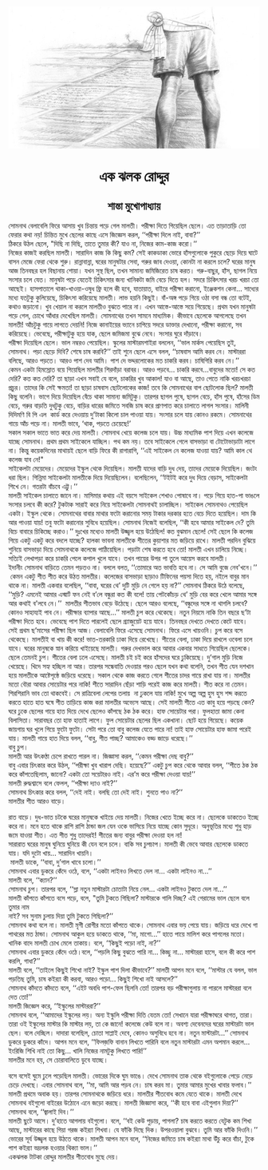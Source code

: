 <div align=center> <img src="./../../metadata/images/rabibasariya/এক-ঝলক-রোদ্দুর.jpg" align="center" ></div>
<h1 align=center>এক ঝলক রোদ্দুর</h1>
<h2 align=center>শান্তা মুখোপাধ্যায়</h2>
<div><p>&#x9B8;&#x9CB;&#x9AE;&#x9A8;&#x9BE;&#x9A5; &#x9AC;&#x9C7;&#x9B2;&#x9BE;&#x9AC;&#x9C7;&#x9B2;&#x9BF; &#x9AB;&#x9BF;&#x9B0;&#x9C7; &#x986;&#x9B8;&#x9BE;&#x9DF; &#x996;&#x9C1;&#x9AC; &#x99A;&#x9BF;&#x9A8;&#x9CD;&#x9A4;&#x9BE;&#x9DF; &#x9AA;&#x9DC;&#x9C7; &#x997;&#x9C7;&#x9B2; &#x9AE;&#x9BE;&#x9B2;&#x9A4;&#x9C0;&#x964; &#x9AA;&#x9B0;&#x9C0;&#x995;&#x9CD;&#x9B7;&#x9BE; &#x9A6;&#x9BF;&#x9A4;&#x9C7; &#x997;&#x9BF;&#x9DF;&#x9C7;&#x99B;&#x9BF;&#x9B2; &#x99B;&#x9C7;&#x9B2;&#x9C7;&#x964; &#x98F;&#x9A4; &#x9A4;&#x9BE;&#x9DC;&#x9BE;&#x9A4;&#x9BE;&#x9DC;&#x9BF; &#x9A4;&#x9CB; &#x9AB;&#x9C7;&#x9B0;&#x9BE;&#x9B0; &#x995;&#x9A5;&#x9BE; &#x9A8;&#x9DF;! &#x99A;&#x9BF;&#x9A8;&#x9CD;&#x9A4;&#x9BF;&#x9A4; &#x9AE;&#x9C1;&#x996;&#x9C7; &#x99B;&#x9C7;&#x9B2;&#x9C7;&#x9B0; &#x995;&#x9BE;&#x99B;&#x9C7; &#x98F;&#x9B8;&#x9C7; &#x99C;&#x9BF;&#x99C;&#x9CD;&#x99E;&#x9C7;&#x9B8; &#x995;&#x9B0;&#x9B2;, &#x2018;&#x2018;&#x9AA;&#x9B0;&#x9C0;&#x995;&#x9CD;&#x9B7;&#x9BE; &#x9A6;&#x9BF;&#x9B2;&#x9C7; &#x9A8;&#x9BE;&#x987;, &#x9AC;&#x9BE;&#x9AC;&#x9BE;?&#x2019;&#x2019;&#xA0;<br> &#x9A0;&#x9BF;&#x995;&#x9B0;&#x9C7; &#x989;&#x9A0;&#x9B2; &#x99B;&#x9C7;&#x9B2;&#x9C7;, &quot;&#x9A6;&#x9BF;&#x99B;&#x9BF; &#x9A8;&#x9BE; &#x9A6;&#x9BF;&#x99B;&#x9BF;, &#x9A4;&#x9BE;&#x9A4;&#x9C7; &#x9A4;&#x9C1;&#x9AE;&#x9BE;&#x9B0; &#x995;&#x9C0;? &#x9AF;&#x9BE;&#x993; &#x9A8;&#x9BE;, &#x9A8;&#x9BF;&#x99C;&#x9C7;&#x9B0; &#x995;&#x9BE;&#x9AE;-&#x995;&#x9BE;&#x99C; &#x995;&#x9B0;&#x9CB;&#x964;&#x2019;&#x2019;&#xA0;<br> &#x9A8;&#x9BF;&#x99C;&#x9C7;&#x9B0; &#x995;&#x9BE;&#x99C;&#x987; &#x995;&#x9B0;&#x99B;&#x9BF;&#x9B2; &#x9AE;&#x9BE;&#x9B2;&#x9A4;&#x9C0;&#x964; &#x9B8;&#x9BE;&#x9B0;&#x9BE;&#x9A6;&#x9BF;&#x9A8; &#x995;&#x9BE;&#x99C; &#x995;&#x9BF; &#x995;&#x9BF;&#x99B;&#x9C1; &#x995;&#x9AE;? &#x9B8;&#x9C7;&#x987; &#x995;&#x9BE;&#x995;&#x9A1;&#x9BE;&#x995;&#x9BE; &#x9AD;&#x9CB;&#x9B0;&#x9C7; &#x9B9;&#x9BE;&#x981;&#x9B8;&#x997;&#x9C1;&#x9B2;&#x9CB;&#x995;&#x9C7; &#x9AA;&#x9C1;&#x995;&#x9C1;&#x9B0;&#x9C7; &#x99B;&#x9C7;&#x9DC;&#x9C7; &#x9A6;&#x9BF;&#x9DF;&#x9C7; &#x998;&#x9BE;&#x99F;&#x9C7; &#x9AC;&#x9BE;&#x9B8;&#x9A8; &#x9AE;&#x9C7;&#x99C;&#x9C7; &#x9AB;&#x9C7;&#x9B0;&#x9BE; &#x9A5;&#x9C7;&#x995;&#x9C7; &#x9B6;&#x9C1;&#x9B0;&#x9C1;&#x964; &#x9B0;&#x9BE;&#x9A8;&#x9CD;&#x9A8;&#x9BE;&#x9AC;&#x9BE;&#x9A8;&#x9CD;&#x9A8;&#x9BE;, &#x998;&#x9B0;&#x9C7;&#x9B0; &#x9AE;&#x9BE;&#x9A8;&#x9C1;&#x9B7;&#x99F;&#x9BE;&#x9B0; &#x9B8;&#x9C7;&#x9AC;&#x9BE;, &#x997;&#x9B0;&#x9C1;&#x9B0; &#x99C;&#x9BE;&#x9AC; &#x9A6;&#x9C7;&#x993;&#x9DF;&#x9BE;, &#x995;&#x9CB;&#x9A8;&#x99F;&#x9BE; &#x9A8;&#x9BE; &#x995;&#x9B0;&#x9B2;&#x9C7; &#x99A;&#x9B2;&#x9C7;? &#x998;&#x9B0;&#x9C7;&#x9B0; &#x9AE;&#x9BE;&#x9A8;&#x9C1;&#x9B7; &#x986;&#x99C; &#x9A4;&#x9BF;&#x9A8;&#x9AC;&#x99B;&#x9B0; &#x9B9;&#x9B2; &#x9AC;&#x9BF;&#x99B;&#x9BE;&#x9A8;&#x9BE;&#x9DF; &#x9B6;&#x9CB;&#x9DF;&#x9BE;&#x964; &#x9AF;&#x996;&#x9A8; &#x9B8;&#x9C1;&#x9B8;&#x9CD;&#x9A5; &#x99B;&#x9BF;&#x9B2;, &#x9A4;&#x996;&#x9A8; &#x9B8;&#x9BE;&#x9AE;&#x9BE;&#x9A8;&#x9CD;&#x9AF; &#x99C;&#x9AE;&#x9BF;&#x99C;&#x9BF;&#x9B0;&#x9C7;&#x9A4; &#x99A;&#x9BE;&#x9B7; &#x995;&#x9B0;&#x9A4;&#x964; &#x997;&#x9B0;&#x9C1;-&#x9AC;&#x9BE;&#x99B;&#x9C1;&#x9B0;, &#x9B9;&#x9BE;&#x981;&#x9B8;, &#x99B;&#x9BE;&#x997;&#x9B2; &#x9A8;&#x9BF;&#x9DF;&#x9C7; &#x9B8;&#x982;&#x9B8;&#x9BE;&#x9B0; &#x99A;&#x9B2;&#x9C7; &#x9AF;&#x9C7;&#x9A4;&#x964; &#x9AE;&#x9BE;&#x9A8;&#x9C1;&#x9B7;&#x99F;&#x9BE; &#x9AA;&#x9DC;&#x9C7; &#x9AF;&#x9C7;&#x9A4;&#x9C7;&#x987; &#x99A;&#x9BF;&#x995;&#x9BF;&#x9CE;&#x9B8;&#x9BE;&#x9B0; &#x99C;&#x9A8;&#x9CD;&#x9AF; &#x996;&#x9BE;&#x9A8;&#x9BF;&#x995;&#x99F;&#x9BE; &#x99C;&#x9AE;&#x9BF; &#x9AC;&#x9C7;&#x99A;&#x9C7; &#x9A6;&#x9BF;&#x9A4;&#x9C7; &#x9B9;&#x9B2;&#x964; &#x9B8;&#x9A6;&#x9B0;&#x9C7; &#x99A;&#x9BF;&#x995;&#x9BF;&#x9CE;&#x9B8;&#x9BE;&#x9B0; &#x996;&#x9B0;&#x99A; &#x996;&#x9B0;&#x99A;&#x9BE; &#x9A4;&#x9CB; &#x986;&#x99B;&#x9C7;&#x987;&#x964; &#x9B9;&#x9BE;&#x9B8;&#x9AA;&#x9BE;&#x9A4;&#x9BE;&#x9B2;&#x9C7; &#x9A5;&#x9BE;&#x995;&#x9BE;-&#x996;&#x9BE;&#x993;&#x9DF;&#x9BE;-&#x993;&#x9B7;&#x9C1;&#x9A7; &#x9AB;&#x9CD;&#x9B0;&#x9BF; &#x9B9;&#x9B2;&#x9C7; &#x995;&#x9C0; &#x9B9;&#x9AC;&#x9C7;, &#x9AF;&#x9BE;&#x9A4;&#x9BE;&#x9DF;&#x9BE;&#x9A4;, &#x9AC;&#x9BE;&#x987;&#x9B0;&#x9C7; &#x9AA;&#x9B0;&#x9C0;&#x995;&#x9CD;&#x9B7;&#x9BE; &#x995;&#x9B0;&#x9BE;&#x9A8;&#x9CB;, &#x987;&#x99E;&#x9CD;&#x99C;&#x9C7;&#x995;&#x9B6;&#x9A8; &#x995;&#x9C7;&#x9A8;&#x9BE;... &#x9B8;&#x9BE;&#x9A7;&#x9CD;&#x9AF;&#x9C7;&#x9B0; &#x9AE;&#x9A7;&#x9CD;&#x9AF;&#x9C7; &#x9AF;&#x9A4;&#x99F;&#x9C1;&#x995;&#x9C1; &#x995;&#x9C1;&#x9B2;&#x9BF;&#x9DF;&#x9C7;&#x99B;&#x9C7;, &#x99A;&#x9BF;&#x995;&#x9BF;&#x9CE;&#x9B8;&#x9BE; &#x995;&#x9B0;&#x9BF;&#x9DF;&#x9C7;&#x99B;&#x9C7; &#x9AE;&#x9BE;&#x9B2;&#x9A4;&#x9C0;&#x964; &#x9B2;&#x9BE;&#x9AD; &#x9B9;&#x9DF;&#x9A8;&#x9BF; &#x995;&#x9BF;&#x99B;&#x9C1;&#x987;&#x964; &#x9AC;&#x9BE;&#x981;-&#x985;&#x999;&#x9CD;&#x997; &#x9AA;&#x9DC;&#x9C7; &#x997;&#x9BF;&#x9DF;&#x9C7; &#x993;&#x9A0;&#x9BE; &#x9AC;&#x9B8;&#x9BE; &#x9AC;&#x9A8;&#x9CD;&#x9A7; &#x9A4;&#x9CB; &#x9AC;&#x99F;&#x9C7;&#x987;, &#x995;&#x9A5;&#x9BE;&#x993; &#x99C;&#x9DC;&#x9BE;&#x9A8;&#x9CB;&#x964; &#x996;&#x9C1;&#x9AC; &#x996;&#x9C7;&#x9DF;&#x9BE;&#x9B2; &#x9A8;&#x9BE; &#x995;&#x9B0;&#x9B2;&#x9C7; &#x9AE;&#x9BE;&#x9B2;&#x9A4;&#x9C0;&#x993; &#x9AC;&#x9C1;&#x99D;&#x9A4;&#x9C7; &#x9AA;&#x9BE;&#x9B0;&#x9C7; &#x9A8;&#x9BE;&#x964; &#x98F;&#x996;&#x9A8; &#x986;&#x9B8;&#x9CD;&#x9A4;&#x9C7;-&#x986;&#x9B8;&#x9CD;&#x9A4;&#x9C7; &#x9B8;&#x9DF;&#x9C7; &#x997;&#x9BF;&#x9DF;&#x9C7;&#x99B;&#x9C7;&#x964; &#x9AA;&#x9CD;&#x9B0;&#x9A5;&#x9AE; &#x9AF;&#x996;&#x9A8; &#x9AE;&#x9BE;&#x9A8;&#x9C1;&#x9B7;&#x99F;&#x9BE; &#x9AA;&#x9DC;&#x9C7; &#x997;&#x9C7;&#x9B2;, &#x99A;&#x9CB;&#x996;&#x9C7; &#x986;&#x981;&#x9A7;&#x9BE;&#x9B0; &#x9A6;&#x9C7;&#x996;&#x9C7;&#x99B;&#x9BF;&#x9B2; &#x9AE;&#x9BE;&#x9B2;&#x9A4;&#x9C0;&#x964; &#x9B8;&#x9CB;&#x9AE;&#x9A8;&#x9BE;&#x9A5;&#x9C7;&#x9B0; &#x9A4;&#x996;&#x9A8; &#x9B8;&#x9BE;&#x9AE;&#x9A8;&#x9C7; &#x9AE;&#x9BE;&#x9A7;&#x9CD;&#x9AF;&#x9AE;&#x9BF;&#x995;&#x964; &#x995;&#x9C0;&#x9AD;&#x9BE;&#x9AC;&#x9C7; &#x99B;&#x9C7;&#x9B2;&#x9C7;&#x995;&#x9C7; &#x986;&#x997;&#x9B2;&#x9C7;&#x99B;&#x9C7; &#x9A4;&#x996;&#x9A8; &#x9AE;&#x9BE;&#x9B2;&#x9A4;&#x9C0;! &#x986;&#x981;&#x99A;&#x99F;&#x9C1;&#x995;&#x9C1; &#x997;&#x9BE;&#x9DF;&#x9C7; &#x9B2;&#x9BE;&#x997;&#x9A4;&#x9C7; &#x9A6;&#x9C7;&#x9DF;&#x9A8;&#x9BF;! &#x9A8;&#x9BF;&#x99C;&#x9C7; &#x995;&#x9BE;&#x9A8;&#x9BE;&#x987;&#x9DF;&#x9C7;&#x9B0; &#x9AD;&#x9CD;&#x9AF;&#x9BE;&#x9A8;&#x9C7; &#x99A;&#x9BE;&#x9AA;&#x9BF;&#x9DF;&#x9C7; &#x9B8;&#x9A6;&#x9B0;&#x9C7; &#x9A1;&#x9BE;&#x995;&#x9CD;&#x9A4;&#x9BE;&#x9B0; &#x9A6;&#x9C7;&#x996;&#x9BE;&#x9A8;&#x9CB;, &#x9AA;&#x9B0;&#x9C0;&#x995;&#x9CD;&#x9B7;&#x9BE; &#x995;&#x9B0;&#x9BE;&#x9A8;&#x9CB;, &#x9B8;&#x9AC; &#x995;&#x9B0;&#x9BF;&#x9DF;&#x9C7;&#x99B;&#x9C7;&#x964; &#x9AD;&#x9C7;&#x9AC;&#x9C7;&#x99B;&#x9C7;, &#x9AA;&#x9B0;&#x9C0;&#x995;&#x9CD;&#x9B7;&#x9BE;&#x99F;&#x9C1;&#x995;&#x9C1; &#x9B9;&#x9DF;&#x9C7; &#x9AF;&#x9BE;&#x995;, &#x99B;&#x9C7;&#x9B2;&#x9C7; &#x99C;&#x9AE;&#x9BF;&#x99C;&#x9AE;&#x9BE; &#x9AC;&#x9C1;&#x99D;&#x9C7; &#x9A8;&#x9C7;&#x9AC;&#x9C7;&#x964; &#x9B8;&#x982;&#x9B8;&#x9BE;&#x9B0; &#x998;&#x9C1;&#x9B0;&#x9C7; &#x9A6;&#x9BE;&#x981;&#x9DC;&#x9BE;&#x9AC;&#x9C7;&#x964;&#xA0;<br> &#x9AA;&#x9B0;&#x9C0;&#x995;&#x9CD;&#x9B7;&#x9BE; &#x9A6;&#x9BF;&#x9DF;&#x9C7;&#x99B;&#x9BF;&#x9B2; &#x99B;&#x9C7;&#x9B2;&#x9C7;&#x964; &#x9AD;&#x9BE;&#x9B2; &#x9A8;&#x9AE;&#x9CD;&#x9AC;&#x9B0;&#x993; &#x9AA;&#x9C7;&#x9DF;&#x9C7;&#x99B;&#x9BF;&#x9B2;&#x964; &#x9B8;&#x9CD;&#x995;&#x9C1;&#x9B2;&#x9C7;&#x9B0; &#x9AE;&#x9BE;&#x9B8;&#x9CD;&#x99F;&#x9BE;&#x9B0;&#x9AE;&#x9B6;&#x9BE;&#x987;&#x9B0;&#x9BE; &#x9AC;&#x9B2;&#x9B2;&#x9C7;&#x9A8;, &#x2018;&#x2018;&#x9AD;&#x9BE;&#x9B2; &#x9AE;&#x9BE;&#x9B0;&#x9CD;&#x995;&#x9B8; &#x9AA;&#x9C7;&#x9DF;&#x9C7;&#x99B;&#x9BF;&#x9B8; &#x9A4;&#x9C1;&#x987;, &#x9B8;&#x9CB;&#x9AE;&#x9A8;&#x9BE;&#x9A5;&#x964; &#x9AA;&#x9DC;&#x9BE; &#x99B;&#x9C7;&#x9DC;&#x9C7; &#x9A6;&#x9BF;&#x9AC;&#x9BF;? &#x9B6;&#x9C7;&#x9B7;&#x9C7; &#x99A;&#x9BE;&#x9B7; &#x995;&#x9B0;&#x9AC;&#x9BF;?&#x2019;&#x2019; &#x9A4;&#x9BE;&#x987; &#x9B6;&#x9C1;&#x9A8;&#x9C7; &#x99B;&#x9C7;&#x9B2;&#x9C7; &#x98F;&#x9B8;&#x9C7; &#x9AC;&#x9B2;&#x9B2;, &#x2018;&#x2018;&#x99A;&#x9BE;&#x9B7;&#x9AC;&#x9BE;&#x9B8; &#x986;&#x9AE;&#x9BF; &#x995;&#x9B0;&#x9AC; &#x9A8;&#x9C7;&#x964; &#x9AE;&#x9BE;&#x9B8;&#x9CD;&#x99F;&#x9BE;&#x9B0;&#x9B0;&#x9BE; &#x9AC;&#x9B2;&#x9BF;&#x99B;&#x9C7;, &#x986;&#x9B0;&#x993; &#x9AA;&#x9DC;&#x9A4;&#x9C7;&#x964; &#x986;&#x9B0;&#x993; &#x9AA;&#x9BE;&#x9B6; &#x9A6;&#x9C7;&#x9AC; &#x986;&#x9AE;&#x9BF;&#x964; &#x9AA;&#x9BE;&#x9B6; &#x9A6;&#x9C7; &#x9AD;&#x9A6;&#x9CD;&#x9A6;&#x9B0;&#x9B2;&#x9CB;&#x995;&#x9C7;&#x9B0; &#x9AE;&#x9A4; &#x99A;&#x9BE;&#x995;&#x9B0;&#x9BF; &#x995;&#x9B0;&#x9AC;&#x964; &#x99A;&#x9BE;&#x9B7;&#x9BF;&#x997;&#x9BF;&#x9B0;&#x9BF; &#x995;&#x9B0;&#x9AC; &#x9A8;&#x9C7;&#x964;&#x2019;&#x2019;&#xA0;<br> &#x995;&#x9C7;&#x9AE;&#x9A8; &#x98F;&#x995;&#x99F;&#x9BE; &#x9B9;&#x9BF;&#x9AE;&#x9B8;&#x9CD;&#x9B0;&#x9CB;&#x9A4; &#x9AC;&#x9DF;&#x9C7; &#x997;&#x9BF;&#x9DF;&#x9C7;&#x99B;&#x9BF;&#x9B2; &#x9AE;&#x9BE;&#x9B2;&#x9A4;&#x9C0;&#x9B0; &#x9B6;&#x9BF;&#x9B0;&#x9A6;&#x9BE;&#x981;&#x9DC;&#x9BE; &#x9AC;&#x9B0;&#x9BE;&#x9AC;&#x9B0;&#x964; &#x986;&#x9B0;&#x993; &#x9AA;&#x9DC;&#x9AC;&#x9C7;... &#x99A;&#x9BE;&#x995;&#x9B0;&#x9BF; &#x995;&#x9B0;&#x9AC;&#x9C7;...&#x9AC;&#x9BE;&#x9AC;&#x9C1;&#x9A6;&#x9C7;&#x9B0; &#x9AE;&#x9A4;&#x9CB;! &#x9B8;&#x9C7; &#x995;&#x9A4; &#x9A6;&#x9C7;&#x9B0;&#x9BF;? &#x995;&#x9A4; &#x995;&#x9A4; &#x9A6;&#x9C7;&#x9B0;&#x9BF;? &#x9A4;&#x9BE; &#x99B;&#x9BE;&#x9DC;&#x9BE; &#x98F;&#x996;&#x9A8; &#x9B8;&#x9AC;&#x9BE;&#x987; &#x9AF;&#x9C7; &#x9AC;&#x9B2;&#x9C7;, &#x99A;&#x9BE;&#x995;&#x9B0;&#x9BF;&#x9B0; &#x996;&#x9C1;&#x9AC; &#x986;&#x995;&#x9BE;&#x9B2;! &#x9AF;&#x9BE;&#x993; &#x9AC;&#x9BE; &#x986;&#x99B;&#x9C7;, &#x9A4;&#x9BE;&#x993; &#x9AA;&#x9C7;&#x9A4;&#x9C7; &#x9A8;&#x9BE;&#x995;&#x9BF; &#x996;&#x9B0;&#x99A;&#x996;&#x9B0;&#x99A;&#x9BE; &#x9AA;&#x9CD;&#x9B0;&#x99A;&#x9C1;&#x9B0;&#x964; &#x9A4;&#x9BE;&#x9A6;&#x9C7;&#x9B0; &#x995;&#x9BF; &#x9B8;&#x9C7;&#x987; &#x995;&#x9CD;&#x9B7;&#x9AE;&#x9A4;&#x9BE;! &#x9A4;&#x9BE; &#x99B;&#x9BE;&#x9DC;&#x9BE; &#x99A;&#x9BE;&#x9B7;&#x9AC;&#x9BE;&#x9B8; &#x99B;&#x9CB;&#x99F;&#x9B2;&#x9CB;&#x995;&#x9C7;&#x9B0; &#x995;&#x9BE;&#x99C;! &#x9A4;&#x9AC;&#x9C7; &#x995;&#x9BF; &#x9B8;&#x9CB;&#x9AE;&#x9A8;&#x9BE;&#x9A5;&#x9C7;&#x9B0; &#x9AC;&#x9BE;&#x9AA; &#x99B;&#x9CB;&#x99F;&#x9B2;&#x9CB;&#x995; &#x99B;&#x9BF;&#x9B2;? &#x9AE;&#x9BE;&#x9B2;&#x9A4;&#x9C0; &#x995;&#x9BF;&#x99B;&#x9C1; &#x9AC;&#x9B2;&#x9C7;&#x9A8;&#x9BF;&#x964; &#x9AD;&#x9BE;&#x997;&#x9C7; &#x9A6;&#x9BF;&#x9DF;&#x9C7; &#x9A6;&#x9BF;&#x9DF;&#x9C7;&#x99B;&#x9BF;&#x9B2; &#x9AC;&#x9C7;&#x981;&#x99A;&#x9C7; &#x9A5;&#x9BE;&#x995;&#x9BE; &#x9B8;&#x9BE;&#x9AE;&#x9BE;&#x9A8;&#x9CD;&#x9AF; &#x99C;&#x9AE;&#x9BF;&#x99F;&#x9C1;&#x995;&#x9C1;&#x964; &#x9A4;&#x9BE;&#x9B0;&#x9AA;&#x9B0; &#x99B;&#x9BE;&#x997;&#x9B2; &#x9AA;&#x9C1;&#x9B7;&#x9C7;, &#x99B;&#x9BE;&#x997;&#x9B2; &#x9AC;&#x9C7;&#x99A;&#x9C7;, &#x9B9;&#x9BE;&#x981;&#x9B8; &#x9AA;&#x9C1;&#x9B7;&#x9C7;, &#x9B9;&#x9BE;&#x981;&#x9B8;&#x9C7;&#x9B0; &#x9A1;&#x9BF;&#x9AE; &#x9AC;&#x9C7;&#x99A;&#x9C7;, &#x997;&#x9B0;&#x9C1;&#x9B0; &#x9AC;&#x9BE;&#x9DC;&#x9A4;&#x9BF; &#x9A6;&#x9C1;&#x9A7;&#x99F;&#x9C1;&#x995;&#x9C1; &#x9AC;&#x9C7;&#x99A;&#x9C7;, &#x9AC;&#x9BE;&#x9DC;&#x9BF;&#x9B0; &#x9A7;&#x9BE;&#x9B0;&#x9C7;&#x9B0; &#x99C;&#x9AE;&#x9BF;&#x9A4;&#x9C7; &#x9B8;&#x9AC;&#x99C;&#x9BF; &#x99A;&#x9BE;&#x9B7; &#x995;&#x9B0;&#x9C7; &#x9AA;&#x9CD;&#x9B0;&#x9BE;&#x9A3;&#x9AA;&#x9BE;&#x9A4; &#x995;&#x9B0;&#x9C7; &#x99A;&#x9BE;&#x9B2;&#x9BE;&#x9A4;&#x9C7; &#x9B2;&#x9BE;&#x997;&#x9B2; &#x9B8;&#x982;&#x9B8;&#x9BE;&#x9B0;&#x964; &#x9AE;&#x9BE;&#x9B2;&#x9BF;&#x9A8;&#x9C0; &#x9A6;&#x9BF;&#x9A6;&#x9BF;&#x9AE;&#x9A3;&#x9BF; &#x9AC;&#x9BF; &#x9AA;&#x9BF; &#x98F;&#x9B2; &#xA0;&#x995;&#x9BE;&#x9B0;&#x9CD;&#x9A1; &#x995;&#x9B0;&#x9C7; &#x9A6;&#x9C7;&#x993;&#x9DF;&#x9BE;&#x9DF; &#x9A6;&#x9C1;&#x2019;&#x99F;&#x9BE;&#x995;&#x9BE; &#x995;&#x9BF;&#x9B2;&#x9CB; &#x99A;&#x9BE;&#x9B2; &#x9AA;&#x9BE;&#x993;&#x9DF;&#x9BE; &#x9AF;&#x9BE;&#x9DF;&#x964; &#x9B8;&#x982;&#x9B8;&#x9BE;&#x9B0; &#x99A;&#x9B2;&#x9C7; &#x9AF;&#x9BE;&#x9DF; &#x995;&#x9CB;&#x9A8;&#x993; &#x9B0;&#x995;&#x9AE;&#x9C7;&#x964; &#x9B8;&#x9CB;&#x9AE;&#x9A8;&#x9BE;&#x9A5;&#x9C7;&#x9B0; &#x997;&#x9BE;&#x9DF;&#x9C7; &#x986;&#x981;&#x99A; &#x9AA;&#x9DC;&#x9C7; &#x9A8;&#x9BE;&#x964; &#x9AE;&#x9BE;&#x9B2;&#x9A4;&#x9C0; &#x9AD;&#x9BE;&#x9AC;&#x9C7;, &#x2018;&#x9A5;&#x9BE;&#x995;, &#x9AA;&#x9DC;&#x9A4;&#x9C7; &#x99A;&#x9C7;&#x9DF;&#x9C7;&#x99B;&#x9C7;!&#x2019;<br> &#x9B8;&#x995;&#x9BE;&#x9B2; &#x9B8;&#x995;&#x9BE;&#x9B2; &#x9AD;&#x9BE;&#x9A4;&#x9C7; &#x9AD;&#x9BE;&#x9A4; &#x995;&#x9B0;&#x9C7; &#x9A6;&#x9C7;&#x9DF; &#x9AE;&#x9BE;&#x9B2;&#x9A4;&#x9C0;&#x964; &#x9B8;&#x9CB;&#x9AE;&#x9A8;&#x9BE;&#x9A5; &#x996;&#x9C7;&#x9DF;&#x9C7; &#x995;&#x9B2;&#x9C7;&#x99C; &#x99A;&#x9B2;&#x9C7; &#x9AF;&#x9BE;&#x9DF;&#x964; &#x989;&#x99A;&#x9CD;&#x99A; &#x9AE;&#x9BE;&#x9A7;&#x9CD;&#x9AF;&#x9AE;&#x9BF;&#x995; &#x9AA;&#x9BE;&#x9B6; &#x9A6;&#x9BF;&#x9DF;&#x9C7; &#x98F;&#x996;&#x9A8; &#x995;&#x9B2;&#x9C7;&#x99C;&#x9C7; &#x9AF;&#x9BE;&#x99A;&#x9CD;&#x99B;&#x9C7; &#x9B8;&#x9CB;&#x9AE;&#x9A8;&#x9BE;&#x9A5;&#x964; &#x9AA;&#x9CD;&#x9B0;&#x9A5;&#x9AE; &#x9AA;&#x9CD;&#x9B0;&#x9A5;&#x9AE; &#x9B8;&#x9BE;&#x987;&#x995;&#x9C7;&#x9B2;&#x9C7; &#x9AF;&#x9BE;&#x99A;&#x9CD;&#x99B;&#x9BF;&#x9B2;&#x964; &#x9AA;&#x9A5; &#x995;&#x9AE; &#x9A8;&#x9DF;&#x964; &#x9A4;&#x9AC;&#x9C7; &#x9B8;&#x9BE;&#x987;&#x995;&#x9C7;&#x9B2;&#x9C7; &#x997;&#x9C7;&#x9B2;&#x9C7; &#x9AC;&#x9BE;&#x9B8;&#x9AD;&#x9BE;&#x9DC;&#x9BE; &#x9AC;&#x9BE; &#x99F;&#x9CB;&#x99F;&#x9CB;&#x9AD;&#x9BE;&#x9DC;&#x9BE;&#x99F;&#x9BE; &#x9B2;&#x9BE;&#x997;&#x9C7; &#x9A8;&#x9BE;&#x964; &#x995;&#x9BF;&#x9A8;&#x9CD;&#x9A4;&#x9C1; &#x995;&#x9DF;&#x9C7;&#x995;&#x9A6;&#x9BF;&#x9A8;&#x9C7;&#x9B0; &#x9AE;&#x9BE;&#x9A5;&#x9BE;&#x9DF;&#x987; &#x99B;&#x9C7;&#x9B2;&#x9C7; &#x9AC;&#x9BE;&#x9DC;&#x9BF; &#x9AB;&#x9BF;&#x9B0;&#x9C7; &#x995;&#x9C0; &#x9B0;&#x9BE;&#x997;&#x9BE;&#x9B0;&#x9BE;&#x997;&#x9BF;, &#x2018;&#x2018;&#x98F;&#x987; &#x9B8;&#x9BE;&#x987;&#x995;&#x9C7;&#x9B2; &#x9A8;&#x9C7; &#x995;&#x9B2;&#x9C7;&#x99C; &#x9AF;&#x9BE;&#x993;&#x9DF;&#x9BE; &#x9AF;&#x9BE;&#x9DF;? &#x986;&#x9AE;&#x9BF; &#x995;&#x9BE;&#x9B2; &#x9A5;&#x9C7; &#x995;&#x9B2;&#x9C7;&#x99C; &#x9AF;&#x9BE;&#x9AC; &#x9A8;&#x9C7;!&quot;&#xA0;<br> &#x9B8;&#x9BE;&#x987;&#x995;&#x9C7;&#x9B2;&#x99F;&#x9BE; &#x9AE;&#x9C7;&#x9DF;&#x9C7;&#x9A6;&#x9C7;&#x9B0;&#x964; &#x9AE;&#x9C7;&#x9DF;&#x9C7;&#x9A6;&#x9C7;&#x9B0; &#x987;&#x9B8;&#x9CD;&#x995;&#x9C1;&#x9B2; &#x9A5;&#x9C7;&#x995;&#x9C7; &#x9A6;&#x9BF;&#x9DF;&#x9C7;&#x99B;&#x9BF;&#x9B2;&#x964; &#x9AE;&#x9BE;&#x9B2;&#x9A4;&#x9C0; &#x9AF;&#x9BE;&#x9A6;&#x9C7;&#x9B0; &#x9AC;&#x9BE;&#x9DC;&#x9BF; &#x9A6;&#x9C1;&#x9A7; &#x9A6;&#x9C7;&#x9DF;, &#x9A4;&#x9BE;&#x9A6;&#x9C7;&#x9B0; &#x9AE;&#x9C7;&#x9DF;&#x9C7;&#x995;&#x9C7; &#x9A6;&#x9BF;&#x9DF;&#x9C7;&#x99B;&#x9BF;&#x9B2;&#x964; &#x99C;&#x982;&#x99F;&#x982; &#x9A7;&#x9B0;&#x9BE; &#x99B;&#x9BF;&#x9B2;&#x964; &#x997;&#x9BF;&#x9A8;&#x9CD;&#x9A8;&#x9BF;&#x9AE;&#x9BE; &#x9B8;&#x9BE;&#x987;&#x995;&#x9C7;&#x9B2;&#x99F;&#x9BE; &#x9AE;&#x9BE;&#x9B2;&#x9A4;&#x9C0;&#x995;&#x9C7; &#x9A6;&#x9BF;&#x9DF;&#x9C7; &#x9A6;&#x9BF;&#x9DF;&#x9C7;&#x99B;&#x9BF;&#x9B2;&#x9C7;&#x9A8;&#x964; &#x9AC;&#x9B2;&#x9C7;&#x99B;&#x9BF;&#x9B2;&#x9C7;&#x9A8;, &#x2018;&#x2018;&#x99F;&#x987;&#x99F;&#x987; &#x995;&#x9B0;&#x9C7; &#x9A6;&#x9C1;&#x9A7; &#x9A6;&#x9BF;&#x9DF;&#x9C7; &#x9AC;&#x9C7;&#x9DC;&#x9BE;&#x9B8;, &#x9B8;&#x9BE;&#x987;&#x995;&#x9C7;&#x9B2;&#x99F;&#x9BE; &#x9B6;&#x9BF;&#x996;&#x9C7; &#x9A8;&#x9C7;&#x964; &#x997;&#x9A4;&#x9B0;&#x99F;&#x9BE; &#x9AC;&#x9BE;&#x981;&#x99A;&#x9AC;&#x9C7; &#x98F;&#x99F;&#x9CD;&#x99F;&#x9C1;&#x964;&#x2019;&#x2019;&#xA0;<br> &#x9AE;&#x9BE;&#x9B2;&#x9A4;&#x9C0; &#x9B8;&#x9BE;&#x987;&#x995;&#x9C7;&#x9B2; &#x99A;&#x9BE;&#x9B2;&#x9BE;&#x9A4;&#x9C7; &#x99C;&#x9BE;&#x9A8;&#x9C7; &#x9A8;&#x9BE;&#x964; &#x9AE;&#x9BE;&#x9B8;&#x9BF;&#x9AE;&#x9BE;&#x9B0; &#x995;&#x9A5;&#x9BE;&#x9DF; &#x98F;&#x987; &#x9AC;&#x9DF;&#x9B8;&#x9C7; &#x9B8;&#x9BE;&#x987;&#x995;&#x9C7;&#x9B2; &#x9B6;&#x9C7;&#x996;&#x9BE;&#x993; &#x9AA;&#x9CB;&#x9B7;&#x9BE;&#x9AC;&#x9C7; &#x9A8;&#x9BE;&#x964; &#x9AA;&#x9DC;&#x9C7; &#x997;&#x9BF;&#x9DF;&#x9C7; &#x9B9;&#x9BE;&#x9A4;-&#x9AA;&#x9BE; &#x9AD;&#x9BE;&#x999;&#x9B2;&#x9C7; &#x9B8;&#x982;&#x9B8;&#x9BE;&#x9B0; &#x99A;&#x9B2;&#x9AC;&#x9C7; &#x995;&#x9C0; &#x995;&#x9B0;&#x9C7;? &#x99F;&#x9C1;&#x995;&#x99F;&#x9BE;&#x995; &#x9B8;&#x9BE;&#x9B0;&#x9BE;&#x987; &#x995;&#x9B0;&#x9C7; &#x9A8;&#x9BF;&#x9DF;&#x9C7; &#x9B8;&#x9BE;&#x987;&#x995;&#x9C7;&#x9B2;&#x99F;&#x9BE; &#x9B8;&#x9CB;&#x9AE;&#x9A8;&#x9BE;&#x9A5;&#x987; &#x99A;&#x9BE;&#x9B2;&#x9BE;&#x99A;&#x9CD;&#x99B;&#x9BF;&#x9B2;&#x964; &#x9B8;&#x9BE;&#x987;&#x995;&#x9C7;&#x9B2; &#x9B8;&#x9CB;&#x9AE;&#x9A8;&#x9BE;&#x9A5;&#x993; &#x9AA;&#x9C7;&#x9DF;&#x9C7;&#x99B;&#x9BF;&#x9B2; &#x98F;&#x995;&#x99F;&#x9BE;&#x964; &#x987;&#x9B8;&#x9CD;&#x995;&#x9C1;&#x9B2; &#x9A5;&#x9C7;&#x995;&#x9C7;&#x964; &#x9B8;&#x9CB;&#x9AE;&#x9A8;&#x9BE;&#x9A5;&#x9C7;&#x9B0; &#x9AC;&#x9BE;&#x9AC;&#x9BE;&#x9B0; &#x9AE;&#x9BE;&#x9A5;&#x9BE;&#x9B0; &#x9AB;&#x99F;&#x9CB; &#x995;&#x9B0;&#x9BE;&#x9A8;&#x9CB;&#x9B0; &#x9B8;&#x9AE;&#x9DF; &#x99F;&#x9BE;&#x995;&#x9BE;&#x9B0; &#x9A6;&#x9B0;&#x995;&#x9BE;&#x9B0; &#x9B9;&#x9A4;&#x9C7; &#x9AC;&#x9C7;&#x99A;&#x9C7; &#x9A6;&#x9BF;&#x9A4;&#x9C7; &#x9B9;&#x9DF;&#x9C7;&#x99B;&#x9BF;&#x9B2;&#x964; &#x9A6;&#x9BE;&#x9AE; &#x995;&#x9BF; &#x986;&#x9B0; &#x9AA;&#x9BE;&#x993;&#x9DF;&#x9BE; &#x9AF;&#x9BE;&#x9DF;! &#x9A4;&#x9AC;&#x9C1; &#x9AB;&#x99F;&#x9CB; &#x995;&#x9B0;&#x9BE;&#x9A8;&#x9CB;&#x9B0; &#x9B8;&#x9C1;&#x9AC;&#x9BF;&#x9A7;&#x9C7; &#x9B9;&#x9DF;&#x9C7;&#x99B;&#x9BF;&#x9B2;&#x964; &#x9B8;&#x9CB;&#x9AE;&#x9A8;&#x9BE;&#x9A5; &#x9A8;&#x9BF;&#x99C;&#x9C7;&#x987; &#x9AC;&#x9B2;&#x9C7;&#x99B;&#x9BF;&#x9B2;, &#x2018;&#x2018;&#x995;&#x9C0; &#x9B9;&#x9AC;&#x9C7; &#x986;&#x9AE;&#x9BE;&#x9B0; &#x9B8;&#x9BE;&#x987;&#x995;&#x9C7;&#x9B2; &#x9A6;&#x9C7;? &#x9A4;&#x9C1;&#x9AE;&#x9BF; &#x9AC;&#x9BF;&#x99A;&#x9C7; &#x9AC;&#x9BE;&#x9AC;&#x9BE;&#x9B0;&#x9C7; &#x99A;&#x9BF;&#x995;&#x9BF;&#x99A;&#x9CD;&#x99B;&#x9C7; &#x995;&#x9B0;&#x9BE;&#x993;&#x964;&#x2019;&#x2019; &#x9A6;&#x9C1;&#x983;&#x996;&#x9C7;&#x9B0; &#x9AE;&#x9A7;&#x9CD;&#x9AF;&#x9C7;&#x993; &#x9AE;&#x9BE;&#x9B2;&#x9A4;&#x9C0; &#x989;&#x99C;&#x9CD;&#x99C;&#x9CD;&#x9AC;&#x9B2; &#x9B9;&#x9DF;&#x9C7; &#x989;&#x9A0;&#x9C7;&#x99B;&#x9BF;&#x9B2;! &#x995;&#x9A4; &#x9AC;&#x9C1;&#x99D;&#x9AE;&#x9BE;&#x9A8; &#x99B;&#x9C7;&#x9B2;&#x9C7;! &#x9B8;&#x9C7;&#x987; &#x99B;&#x9C7;&#x9B2;&#x9C7; &#x995;&#x9BF; &#x995;&#x9B2;&#x9C7;&#x99C; &#x997;&#x9BF;&#x9DF;&#x9C7; &#x98F;&#x995;&#x99F;&#x9C1; &#x98F;&#x995;&#x99F;&#x9C1; &#x995;&#x9B0;&#x9C7; &#x9AC;&#x9A6;&#x9B2;&#x9C7; &#x9AF;&#x9BE;&#x99A;&#x9CD;&#x99B;&#x9C7;? &#x9B9;&#x9BE;&#x9B2;&#x995;&#x9BE; &#x9AD;&#x9BE;&#x9AC;&#x9A8;&#x9BE; &#x9AE;&#x9BE;&#x9B2;&#x9A4;&#x9C0;&#x995;&#x9C7; &#x9B6;&#x9C0;&#x9A4;&#x9C7;&#x9B0; &#x995;&#x9C1;&#x9DF;&#x9BE;&#x9B6;&#x9BE;&#x9B0; &#x9AE;&#x9A4; &#x99C;&#x9DC;&#x9BF;&#x9DF;&#x9C7; &#x9B0;&#x9BE;&#x996;&#x9C7;&#x964; &#x9AE;&#x9BE;&#x9B2;&#x9A4;&#x9C0; &#x9AA;&#x9B0;&#x9A6;&#x9BF;&#x9A8; &#x9AC;&#x9C1;&#x99D;&#x9BF;&#x9DF;&#x9C7; &#x9B6;&#x9C1;&#x9A8;&#x9BF;&#x9DF;&#x9C7; &#x9AC;&#x9BE;&#x9B8;&#x9AD;&#x9BE;&#x9A1;&#x9BC;&#x9BE; &#x9A6;&#x9BF;&#x9DF;&#x9C7; &#x9B8;&#x9CB;&#x9AE;&#x9A8;&#x9BE;&#x9A5;&#x995;&#x9C7; &#x995;&#x9B2;&#x9C7;&#x99C;&#x9C7; &#x9AA;&#x9BE;&#x9A0;&#x9BF;&#x9DF;&#x9C7;&#x99B;&#x9BF;&#x9B2;&#x964; &#x9AA;&#x9DC;&#x9BE;&#x99F;&#x9BE; &#x9B6;&#x9C7;&#x9B7; &#x995;&#x9B0;&#x9A4;&#x9C7; &#x9B9;&#x9AC;&#x9C7; &#x9A4;&#x9CB;! &#x9AE;&#x9BE;&#x9B2;&#x9A4;&#x9C0; &#x98F;&#x996;&#x9A8; &#x99A;&#x9BE;&#x9B2;&#x9BF;&#x9DF;&#x9C7; &#x9A8;&#x9BF;&#x99A;&#x9CD;&#x99B;&#x9C7;&#x964; &#x9B8;&#x9A4;&#x9CD;&#x9AF;&#x9BF;&#x987; &#x9B2;&#x9C7;&#x996;&#x9BE;&#x9AA;&#x9DC;&#x9BE; &#x995;&#x9B0;&#x9C7; &#x99A;&#x9BE;&#x995;&#x9B0;&#x9BF; &#x9AA;&#x9C7;&#x9B2;&#x9C7; &#x995;&#x9AA;&#x9BE;&#x9B2; &#x996;&#x9C1;&#x9B2;&#x9C7; &#x9AF;&#x9BE;&#x9AC;&#x9C7;&#x964; &#x9A4;&#x996;&#x9A8; &#x9AA;&#x9BE;&#x9DF;&#x9C7;&#x9B0; &#x989;&#x9AA;&#x9B0; &#x9AA;&#x9BE; &#x9A4;&#x9C1;&#x9B2;&#x9C7; &#x986;&#x9DF;&#x9C7;&#x9B8; &#x995;&#x9B0;&#x9AC;&#x9C7; &#x9AE;&#x9BE;&#x9B2;&#x9A4;&#x9C0;&#x964;&#xA0;<br> &#x987;&#x9A6;&#x9BE;&#x9A8;&#x9C0;&#x982; &#x9B8;&#x9CB;&#x9AE;&#x9A8;&#x9BE;&#x9A5; &#x9AC;&#x9BE;&#x9DC;&#x9BF;&#x9A4;&#x9C7; &#x9A4;&#x9C7;&#x9AE;&#x9A8; &#x9AA;&#x9DC;&#x9A4;&#x993; &#x9A8;&#x9BE;&#x964; &#x9AC;&#x9B2;&#x9B2;&#x9C7; &#x9AC;&#x9B2;&#x9A4;, &#x2018;&#x2018;&#x9A4;&#x9CB;&#x9AE;&#x9BE;&#x9B0;&#x9C7; &#x985;&#x9A4; &#x9AD;&#x9BE;&#x9AC;&#x9A4;&#x9BF; &#x9B9;&#x9AC;&#x9C7; &#x9A8;&#x9BE;&#x964; &#x9B8;&#x9C7; &#x986;&#x9AE;&#x9BF; &#x9AC;&#x9C1;&#x99C;&#x9C7; &#x9A8;&#x9C7;&#x9AC;&apos;&#x996;&#x9A8;&#x9C7;&#x964;&#x2019;&#x2019; &#xA0;&#x995;&#x9C7;&#x9AE;&#x9A8; &#x98F;&#x995;&#x99F;&#x9C1; &#x9B6;&#x9C0;&#x9A4; &#x9B6;&#x9C0;&#x9A4; &#x995;&#x9B0;&#x9C7; &#x989;&#x9A0;&#x9A4; &#x9AE;&#x9BE;&#x9B2;&#x9A4;&#x9C0;&#x9B0;&#x964; &#x995;&#x9B2;&#x9C7;&#x99C;&#x9C7;&#x9B0; &#x9AC;&#x9BE;&#x9B8;&#x9AD;&#x9BE;&#x9DC;&#x9BE; &#x99B;&#x9BE;&#x9DC;&#x9BE;&#x993; &#x99F;&#x9BF;&#x9AB;&#x9BF;&#x9A8;&#x9C7;&#x9B0; &#x9AA;&#x9DF;&#x9B8;&#x9BE; &#x9A6;&#x9BF;&#x9A4;&#x9C7; &#x9B9;&#x9DF;, &#x9A8;&#x987;&#x9B2;&#x9C7; &#x9AC;&#x9BE;&#x9AC;&#x9C1;&#x9B0; &#x9AE;&#x9BE;&#x9A8; &#x9A5;&#x9BE;&#x995;&#x9C7; &#x9A8;&#x9BE;&#x964; &#x9AE;&#x9BE;&#x9B2;&#x9A4;&#x9C0; &#x98F;&#x995;&#x9AC;&#x9BE;&#x9B0; &#x9AC;&#x9B2;&#x9C7;&#x99B;&#x9BF;&#x9B2;, &#x2018;&#x2018;&#x9AC;&#x9BE;&#x9AC;&#x9BE;, &#x998;&#x9B0;&#x9C7;&#x9B0; &#x9A5;&#x9C7;&#x2019; &#x9A6;&#x9C1;&#x99F;&#x9BF; &#x9AE;&#x9C1;&#x9DC;&#x9BF; &#x9A8;&#x9C7; &#x997;&#x9C7;&#x9B2;&#x9C7; &#x9B9;&#x9DF; &#x9A8;&#x9BE;?&#x2019;&#x2019; &#x9B8;&#x9CB;&#x9AE;&#x9A8;&#x9BE;&#x9A5; &#x9A0;&#x9BF;&#x995;&#x9B0;&#x9C7; &#x989;&#x9A0;&#x9C7; &#x9AC;&#x9B2;&#x9C7;&#x99B;&#x9C7;, &#x2018;&#x2018;&#x9AE;&#x9C1;&#x9DC;&#x9BF;? &#x98F;&#x9AE;&#x9A8;&#x9C7;&#x987; &#x986;&#x9AE;&#x9BE;&#x9B0; &#x98F;&#x9B8;&#x9CD;&#x9AE;&#x9BE;&#x9B0;&#x9CD;&#x99F; &#x9AB;&#x9A8; &#x9A8;&#x9C7;&#x987; &#x9AC;&#x2019;&#x9B2;&#x9C7; &#x9AC;&#x9A8;&#x9CD;&#x9A7;&#x9C1;&#x9B0;&#x9BE; &#x995;&#x9A4; &#x995;&#x9C0; &#x9AC;&#x9B2;&#x9C7;! &#x9A4;&#x9BE;&#x9DF; &#x9AA;&#x9C7;&#x99F;&#x995;&#x9CB;&#x981;&#x99A;&#x9DC; &#x9A5;&#x9C7;&#x2019; &#x9AE;&#x9C1;&#x9DC;&#x9BF; &#x9AC;&#x9C7;&#x9B0; &#x995;&#x9B0;&#x9C7; &#x996;&#x9C7;&#x9B2;&#x9C7; &#x986;&#x9AE;&#x9BE;&#x9B0; &#x9B8;&#x999;&#x9CD;&#x997;&#x9C7; &#x986;&#x9B0; &#x995;&#x9A5;&#x9BE;&#x987; &#x9AC;&apos;&#x9B2;&#x9AC;&#x9C7; &#x9A8;&#x9C7;&#x964;&#x2019;&#x2019; &#xA0;&#x9AE;&#x9BE;&#x9B2;&#x9A4;&#x9C0;&#x9B0; &#x9B6;&#x9C0;&#x9A4;&#x9AD;&#x9BE;&#x9AC; &#x9AC;&#x9C7;&#x9A1;&#x9BC;&#x9C7; &#x989;&#x9A0;&#x9C7;&#x99B;&#x9C7;&#x964; &#x99B;&#x9C7;&#x9B2;&#x9C7; &#x986;&#x9B0;&#x993; &#x9AC;&#x9B2;&#x9C7;&#x99B;&#x9C7;, &#x2018;&#x2018;&#x9AC;&#x9A8;&#x9CD;&#x9A7;&#x9C1;&#x9A6;&#x9C7;&#x9B0; &#x9B8;&#x999;&#x9CD;&#x997;&#x9C7; &#x9A8;&#x9BE; &#x9A5;&#x9BE;&#x997;&#x9B2;&#x9BF; &#x99A;&#x9B2;&#x9AC;&#x9C7;? &#x995;&#x9CB;&#x9A8;&#x993; &#x9B8;&#x9BE;&#x9B9;&#x9BE;&#x9AF;&#x9CD;&#x9AF;&#x987; &#x9AA;&#x9BE;&#x9AC; &#x9A8;&#x9C7;&#x964; &#x9AA;&#x9B0;&#x9C0;&#x995;&#x9CD;&#x9B7;&#x9BE;&#x9B0; &#x9AC;&#x9CD;&#x9AF;&#x9BE;&#x9AA;&#x9BE;&#x9B0; &#x986;&#x99B;&#x9C7;...&#x2019;&#x2019; &#x9AE;&#x9BE;&#x9B2;&#x9A4;&#x9C0; &#x99A;&#x9C1;&#x9AA; &#x995;&#x9B0;&#x9C7; &#x9A5;&#x9C7;&#x995;&#x9C7;&#x99B;&#x9C7;&#x964; &#x9A8;&#x9A4;&#x9C1;&#x9A8; &#x9A8;&#x9BF;&#x9DF;&#x9AE;&#x9C7; &#x9A8;&#x9BE;&#x995;&#x9BF; &#x9A4;&#x9BF;&#x9A8; &#x9AC;&#x99B;&#x9B0;&#x9C7; &#x99B;&#x2019;&#x99F;&#x9BE; &#x9AA;&#x9B0;&#x9C0;&#x995;&#x9CD;&#x9B7;&#x9BE; &#x9A6;&#x9BF;&#x9A4;&#x9C7; &#x9B9;&#x9AC;&#x9C7;&#x964; &#x9AD;&#x9C7;&#x9AC;&#x9C7;&#x99B;&#x9C7; &#x9AA;&#x9BE;&#x9B6; &#x9A6;&#x9BF;&#x9A4;&#x9C7; &#x9AA;&#x9BE;&#x9B0;&#x9B2;&#x9C7;&#x987; &#x99B;&#x9C7;&#x9B2;&#x9C7; &#x997;&#x9CD;&#x9B0;&#x9CD;&#x9AF;&#x9BE;&#x99C;&#x9C1;&#x9DF;&#x9C7;&#x99F; &#x9B9;&#x9DF;&#x9C7; &#x9AF;&#x9BE;&#x9AC;&#x9C7;&#x964; &#x9A4;&#x9BF;&#x9A8;&#x9AC;&#x99B;&#x9B0; &#x9A6;&#x9C7;&#x996;&#x9A4;&#x9C7; &#x9A6;&#x9C7;&#x996;&#x9A4;&#x9C7; &#x995;&#x9C7;&#x99F;&#x9C7; &#x9AF;&#x9BE;&#x9AC;&#x9C7;&#x964;<br> &#x9B8;&#x9C7;&#x987; &#x9AA;&#x9CD;&#x9B0;&#x9A5;&#x9AE; &#x99B;&#x2019;&#x9AE;&#x9BE;&#x9B8;&#x9C7;&#x9B0; &#x9AA;&#x9B0;&#x9C0;&#x995;&#x9CD;&#x9B7;&#x9BE; &#x99B;&#x9BF;&#x9B2; &#x986;&#x99C;&#x964; &#x9AC;&#x9C7;&#x9B2;&#x9BE;&#x9AC;&#x9C7;&#x9B2;&#x9BF; &#x9AB;&#x9BF;&#x9B0;&#x9C7; &#x98F;&#x9B8;&#x9C7;&#x99B;&#x9C7; &#x9B8;&#x9CB;&#x9AE;&#x9A8;&#x9BE;&#x9A5;&#x964; &#x9AB;&#x9BF;&#x9B0;&#x9C7; &#x98F;&#x9B8;&#x9C7; &#x996;&#x9BE;&#x9DF;&#x993;&#x9A8;&#x9BF;&#x964; &#x99A;&#x9C1;&#x9AA; &#x995;&#x9B0;&#x9C7; &#x9AC;&#x9B8;&#x9C7; &#x9A5;&#x9C7;&#x995;&#x9C7;&#x99B;&#x9C7;&#x964; &#x9AE;&#x9BE;&#x9B2;&#x9A4;&#x9C0;&#x987; &#x9AC;&#x9BE; &#x996;&#x9BE;&#x9DF; &#x995;&#x9C0; &#x995;&#x9B0;&#x9C7;! &#x9AD;&#x9BE;&#x9A4;-&#x9A4;&#x9B0;&#x995;&#x9BE;&#x9B0;&#x9BF; &#x9A2;&#x9BE;&#x995;&#x9BE; &#x9A6;&#x9BF;&#x9DF;&#x9C7; &#x9B0;&#x9C7;&#x996;&#x9C7;&#x99B;&#x9C7;&#x964; &#x9B6;&#x9C0;&#x9A4;&#x9C7;&#x9B0; &#x9AC;&#x9C7;&#x9B2;&#x9BE;, &#x9A2;&#x9BE;&#x995;&#x9BE; &#x9A6;&#x9BF;&#x9DF;&#x9C7; &#x9B0;&#x9BE;&#x996;&#x9B2;&#x9C7; &#x993;&#x9AC;&#x9C7;&#x9B2;&#x9BE; &#x99A;&#x9B2;&#x9C7; &#x9AF;&#x9BE;&#x9AC;&#x9C7;&#x964; &#x998;&#x9B0;&#x9C7;&#x9B0; &#x9AE;&#x9BE;&#x9A8;&#x9C1;&#x9B7;&#x995;&#x9C7; &#x9B8;&#x9CD;&#x9A8;&#x9BE;&#x9A8; &#x995;&#x9B0;&#x9BF;&#x9DF;&#x9C7; &#x996;&#x9BE;&#x987;&#x9DF;&#x9C7;&#x99B;&#x9C7; &#x9AE;&#x9BE;&#x9B2;&#x9A4;&#x9C0;&#x964; &#x997;&#x9B0;&#x9C1;&#x9B0; &#x9A6;&#x9C7;&#x996;&#x9AD;&#x9BE;&#x9B2; &#x995;&#x9B0;&#x9C7; &#x986;&#x9AC;&#x9BE;&#x9B0; &#x98F;&#x995;&#x9AC;&#x9BE;&#x9B0; &#x9B8;&#x9BE;&#x9A7;&#x9A4;&#x9C7; &#x997;&#x9BF;&#x9DF;&#x9C7;&#x99B;&#x9BF;&#x9B2; &#x99B;&#x9C7;&#x9B2;&#x9C7;&#x995;&#x9C7;&#x964; &#x99B;&#x9C7;&#x9B2;&#x9C7; &#x9A4;&#x9C7;&#x9AE;&#x9A8;&#x987; &#x99A;&#x9C1;&#x9AA;&#x964; &#x9B6;&#x9C0;&#x9A4;&#x9C7;&#x9B0; &#x9AC;&#x9C7;&#x9B2;&#x9BE; &#x9A2;&#x9B2;&#x9C7; &#x98F;&#x9B8;&#x9C7;&#x99B;&#x9C7;&#x964; &#x9AE;&#x9BE;&#x9B2;&#x9A4;&#x9C0; &#x99A;&#x987; &#x99A;&#x987; &#x995;&#x9B0;&#x9C7; &#x9B9;&#x9BE;&#x981;&#x9B8;&#x9A6;&#x9C7;&#x9B0; &#x998;&#x9B0;&#x9C7; &#x9A2;&#x9C1;&#x995;&#x9BF;&#x9DF;&#x9C7;&#x99B;&#x9C7;&#x964; &#x9A6;&#x9C1;&#x2019;&#x997;&#x9BE;&#x9B2; &#x9AE;&#x9C1;&#x9DC;&#x9BF; &#x9A8;&#x9BF;&#x99C;&#x9C7; &#x996;&#x9C7;&#x9DF;&#x9C7;&#x99B;&#x9C7;&#x964; &#x996;&#x9BF;&#x9A6;&#x9C7; &#x9B8;&#x9B9;&#x9CD;&#x9AF; &#x9B9;&#x99A;&#x9CD;&#x99B;&#x9BF;&#x9B2; &#x9A8;&#x9BE; &#x986;&#x9B0;&#x964; &#x9A4;&#x9BE;&#x9B0;&#x9AA;&#x9B0; &#x9B8;&#x9A8;&#x9CD;&#x9A7;&#x9C7;&#x9AC;&#x9BE;&#x9A4;&#x9BF; &#x9A6;&#x9C7;&#x993;&#x9DF;&#x9BE;&#x9B0; &#x9AA;&#x9B0;&#x993; &#x99B;&#x9C7;&#x9B2;&#x9C7; &#x9AF;&#x996;&#x9A8; &#x995;&#x9A5;&#x9BE; &#x9AC;&#x9B2;&#x9C7;&#x9A8;&#x9BF;, &#x9A4;&#x996;&#x9A8; &#x9B6;&#x9C0;&#x9A4; &#x9AF;&#x9C7;&#x9A8; &#x9A6;&#x9B6;&#x996;&#x9BE;&#x9A8; &#x9B9;&#x9DF;&#x9C7; &#x9AE;&#x9BE;&#x9B2;&#x9A4;&#x9C0;&#x995;&#x9C7; &#x986;&#x9B7;&#x9CD;&#x99F;&#x9C7;&#x9AA;&#x9C3;&#x9B7;&#x9CD;&#x9A0;&#x9C7; &#x99C;&#x9DC;&#x9BF;&#x9DF;&#x9C7; &#x9A7;&#x9B0;&#x9C7;&#x99B;&#x9C7;&#x964; &#x9B8;&#x995;&#x9BE;&#x9B2; &#x9A5;&#x9C7;&#x995;&#x9C7; &#x995;&#x9BE;&#x99C; &#x995;&#x9B0;&#x9A4;&#x9C7; &#x997;&#x9C7;&#x9B2;&#x9C7; &#x9B6;&#x9C0;&#x9A4;&#x9C7;&#x9B0; &#x99A;&#x9BE;&#x9A6;&#x9B0; &#x997;&#x9BE;&#x9DF;&#x9C7; &#x9B0;&#x9BE;&#x996;&#x9BE; &#x9AF;&#x9BE;&#x9DF; &#x9A8;&#x9BE;&#x964; &#x9AE;&#x9BE;&#x9B2;&#x9A4;&#x9C0;&#x9B0; &#x9AE;&#x9A4;&#x9CB; &#x9AC;&#x9CC;&#x9B0;&#x9BE; &#x986;&#x9AC;&#x9BE;&#x9B0; &#x9B8;&#x9CB;&#x9DF;&#x9C7;&#x99F;&#x9BE;&#x9B0; &#x9AA;&#x9B0;&#x9C7; &#x9A8;&#x9BE;&#x995;&#x9BF;! &#x9B6;&#x9C0;&#x9A4;&#x9C7; &#x9B8;&#x9BE;&#x9B0;&#x9BE;&#x9A6;&#x9BF;&#x9A8; &#x99B;&#x9C7;&#x981;&#x9DC;&#x9BE; &#x9B6;&#x9BE;&#x9DC;&#x9BF; &#x9AA;&#x9B0;&#x9C7;&#x987; &#x995;&#x9BE;&#x99C; &#x995;&#x9B0;&#x9C7; &#x9AE;&#x9BE;&#x9B2;&#x9A4;&#x9C0;&#x964; &#x9B6;&#x9C0;&#x9A4; &#x995;&#x9B0;&#x9C7; &#x9A8;&#x9BE; &#x9A4;&#x9C7;&#x9AE;&#x9A8;&#x964; &#x9B6;&#x9BF;&#x9B0;&#x9B6;&#x9BF;&#x9B0;&#x9BE;&#x9A8;&#x9BF; &#x9AD;&#x9BE;&#x9AC; &#x9A4;&#x9CB; &#x9A5;&#x9BE;&#x995;&#x9AC;&#x9C7;&#x987;&#x964; &#x9B8;&#x9C7; &#x9B0;&#x9BE;&#x9A4;&#x9CD;&#x9B0;&#x9BF;&#x9AC;&#x9C7;&#x9B2;&#x9BE; &#x9B2;&#x9C7;&#x9AA;&#x9C7;&#x9B0; &#x9A4;&#x9B2;&#x9BE;&#x9DF; &#xA0;&#x9A8;&#x9BE; &#x9A2;&#x9C1;&#x995;&#x9B2;&#x9C7; &#x9AF;&#x9BE;&#x9DF; &#x9A8;&#x9BE;&#x995;&#x9BF;! &#x9AE;&#x9C1;&#x996;&#x9C7; &#x985;&#x9B2;&#x9CD;&#x9AA; &#x985;&#x9B2;&#x9CD;&#x9AA; &#x9B9;&#x9C1;&#x9B8; &#x9B9;&#x9C1;&#x9B8; &#x9B6;&#x9AC;&#x9CD;&#x9A6; &#x995;&#x9B0;&#x9A4;&#x9C7; &#x995;&#x9B0;&#x9A4;&#x9C7; &#x9B9;&#x9BE;&#x9A4;&#x9C7; &#x9B9;&#x9BE;&#x9A4; &#x998;&#x9B7;&#x9C7; &#x9B6;&#x9C0;&#x9A4; &#x9A4;&#x9BE;&#x9DC;&#x9BF;&#x9DF;&#x9C7; &#x995;&#x9BE;&#x99C; &#x995;&#x9B0;&#x9BE; &#x9AE;&#x9BE;&#x9B2;&#x9A4;&#x9C0;&#x9B0; &#x985;&#x9AD;&#x9CD;&#x9AF;&#x9C7;&#x9B8; &#x986;&#x99B;&#x9C7;&#x964; &#x9B8;&#x9C7;&#x987; &#x9AE;&#x9BE;&#x9B2;&#x9A4;&#x9C0; &#x9B6;&#x9C0;&#x9A4;&#x9C7; &#x98F;&#x9A4; &#x995;&#x9BE;&#x9AC;&#x9C1; &#x9B9;&#x9DF;&#x9C7; &#x9AA;&#x9DC;&#x99B;&#x9C7; &#x995;&#x9C7;&#x9A8;?<br> &#x998;&#x9B0;&#x9C7; &#x9A2;&#x9C1;&#x995;&#x9C7; &#x99B;&#x9C7;&#x9B2;&#x9C7;&#x9B0; &#x997;&#x9BE;&#x9DF;&#x9C7; &#x9B9;&#x9BE;&#x9A4; &#x9A6;&#x9BF;&#x9DF;&#x9C7; &#x9A6;&#x9C7;&#x996;&#x9C7; &#x99B;&#x9C7;&#x9B2;&#x9C7;&#x993; &#x995;&#x9BE;&#x981;&#x9AA;&#x99B;&#x9C7; &#x9A0;&#x995; &#x9A0;&#x995; &#x995;&#x9B0;&#x9C7;&#x964; &#x9B9;&#x9BE;&#x9AB; &#x9B8;&#x9CB;&#x9DF;&#x9C7;&#x99F;&#x9BE;&#x9B0; &#x9AA;&#x9B0;&#x9BE;&#x964; &#x9AB;&#x9C1;&#x9B2;&#x9B9;&#x9BE;&#x9A4;&#x9BE; &#x99C;&#x9BE;&#x9AE;&#x9BE; &#x995;&#x9C7;&#x9A8;&#x9BE; &#x9AC;&#x9BF;&#x9B2;&#x9BE;&#x9B8;&#x9BF;&#x9A4;&#x9BE;&#x964; &#x9B8;&#x9BE;&#x9B0;&#x9BE;&#x9AC;&#x99B;&#x9B0; &#x9A4;&#x9CB; &#x9B9;&#x9BE;&#x9AB; &#x9B9;&#x9BE;&#x9A4;&#x9BE;&#x987; &#x9B2;&#x9BE;&#x997;&#x9C7;&#x964; &#x9AB;&#x9C1;&#x9B2; &#x9B8;&#x9CB;&#x9DF;&#x9C7;&#x99F;&#x9BE;&#x9B0; &#x99B;&#x9C7;&#x9B2;&#x9C7;&#x9B0; &#x99B;&#x9BF;&#x9B2; &#x98F;&#x995;&#x996;&#x9BE;&#x9A8;&#x9BE;&#x964; &#x99B;&#x9CB;&#x99F; &#x9B9;&#x9DF;&#x9C7; &#x997;&#x9BF;&#x9DF;&#x9C7;&#x99B;&#x9C7;&#x964; &#x995;&#x9DF;&#x9C7;&#x995; &#x99C;&#x9BE;&#x9DF;&#x997;&#x9BE;&#x9DF; &#x998;&#x9B0; &#x996;&#x9C1;&#x9B2;&#x9C7; &#x997;&#x9BF;&#x9DF;&#x9C7; &#x9AB;&#x9C1;&#x99F;&#x9CB; &#x9AB;&#x9C1;&#x99F;&#x9CB;&#x964; &#x9B8;&#x9C7;&#x99F;&#x9BE; &#x9AA;&#x9B0;&#x9C7; &#x9A4;&#x9CB; &#x9AC;&#x9BE;&#x9AC;&#x9C1; &#x995;&#x9B2;&#x9C7;&#x99C; &#x9AF;&#x9C7;&#x9A4;&#x9C7; &#x9AA;&#x9BE;&#x9B0;&#x9C7; &#x9A8;&#x9BE;! &#x9A4;&#x9BE;&#x987; &#x9B9;&#x9BE;&#x9AB; &#x9B8;&#x9CB;&#x9DF;&#x9C7;&#x99F;&#x9BE;&#x9B0; &#x9B9;&#x9BE;&#x9AB; &#x99C;&#x9BE;&#x9AE;&#x9BE; &#x9AA;&#x9B0;&#x9C7;&#x987; &#x9AF;&#x9BE;&#x9DF;&#x964; &#x9AE;&#x9BE;&#x9B2;&#x9A4;&#x9C0; &#x997;&#x9BE;&#x9DF;&#x9C7; &#x9B9;&#x9BE;&#x9A4; &#x9A6;&#x9BF;&#x9DF;&#x9C7; &#x9AC;&#x9B2;&#x9B2;, &#x2018;&#x2018;&#x9AC;&#x9BE;&#x9AC;&#x9C1;, &#x9B6;&#x9C0;&#x9A4; &#x9AA;&#x9BE;&#x99A;&#x9CD;&#x99B;? &#x986;&#x9AE;&#x9BE;&#x995;&#x9C7;&#x993; &#x9AC;&#x9A1;&#x9CD;&#x9A1; &#x99C;&#x9BE;&#x9DC;&#x9C7; &#x9A7;&#x9B0;&#x9C7;&#x99B;&#x9C7;&#x964;&#x2019;&#x2019;&#xA0;<br> &#x9AC;&#x9BE;&#x9AC;&#x9C1; &#x99A;&#x9C1;&#x9AA;&#x964;&#xA0;<br> &#x9AE;&#x9BE;&#x9B2;&#x9A4;&#x9C0; &#x986;&#x9B0; &#x989;&#x9CE;&#x995;&#x9A3;&#x9CD;&#x9A0;&#x9BE; &#x99A;&#x9C7;&#x9AA;&#x9C7; &#x9B0;&#x9BE;&#x996;&#x9A4;&#x9C7; &#x9AA;&#x9BE;&#x9B0;&#x9B2; &#x9A8;&#x9BE;&#x964; &#x99C;&#x9BF;&#x99C;&#x9CD;&#x99E;&#x9BE;&#x9B8;&#x9BE; &#x995;&#x9B0;&#x9B2;, &#x2018;&#x2018;&#x995;&#x9C7;&#x9AE;&#x9A8; &#x9AA;&#x9B0;&#x9C0;&#x995;&#x9CD;&#x9B7;&#x9BE; &#x9A6;&#x9C7;&#x99B; &#x9AC;&#x9BE;&#x9AC;&#x9C1;?&#x2019;&#x2019;&#xA0;<br> &#x9AC;&#x9BE;&#x9AC;&#x9C1; &#x98F;&#x9AC;&#x9BE;&#x9B0; &#x99A;&#x9BF;&#x9CE;&#x995;&#x9BE;&#x9B0; &#x995;&#x9B0;&#x9C7; &#x989;&#x9A0;&#x9B2;, &#x2018;&#x2018;&#x9AA;&#x9B0;&#x9C0;&#x995;&#x9CD;&#x9B7;&#x9BE; &#x996;&#x9C1;&#x9AC; &#x996;&#x9BE;&#x9B0;&#x9BE;&#x9AA; &#x9A6;&#x9C7;&#x99B;&#x9BF;&#x964; &#x9B9;&#x9DF;&#x9C7;&#x99B;&#x9C7;?&#x2019;&#x2019; &#x98F;&#x995;&#x99F;&#x9C1; &#x99A;&#x9C1;&#x9AA; &#x995;&#x9B0;&#x9C7; &#x9A5;&#x9C7;&#x995;&#x9C7; &#x986;&#x9AC;&#x9BE;&#x9B0; &#x9AC;&#x9B2;&#x9B2;, &#x2018;&#x2018;&#x9B6;&#x9C0;&#x9A4;&#x9C7; &#x9A0;&#x995; &#x9A0;&#x995; &#x995;&#x9B0;&#x9C7; &#x995;&#x9BE;&#x981;&#x9AA;&#x9A4;&#x9C7;&#x99B;&#x9BF;&#x9B2;&#x9BE;&#x9AE;, &#x99C;&#x9BE;&#x9A8;&#x9CB;? &#x98F;&#x995;&#x99F;&#x9BE; &#x9A4;&#x9CB; &#x9B8;&#x9DF;&#x9C7;&#x99F;&#x9BE;&#x9B0;&#x993; &#x9A8;&#x9BE;&#x987;&#x964; &#x98F;&#x9B0;&#x2019;&#x9AE; &#x995;&#x9B0;&#x9C7; &#x9AA;&#x9B0;&#x9C0;&#x995;&#x9CD;&#x9B7;&#x9BE; &#x9A6;&#x9C7;&#x993;&#x9DF;&#x9BE; &#x9AF;&#x9BE;&#x9DF;!&#x2019;&#x2019;&#xA0;<br> &#x9AE;&#x9BE;&#x9B2;&#x9A4;&#x9C0; &#x9B0;&#x9C1;&#x9A6;&#x9CD;&#x9A7;&#x9B6;&#x9CD;&#x9AC;&#x9BE;&#x9B8;&#x9C7; &#x9AC;&#x9B2;&#x9C7; &#x9AB;&#x9C7;&#x9B2;&#x9B2;, &#x2018;&#x2018;&#x9AA;&#x9B0;&#x9C0;&#x995;&#x9CD;&#x9B7;&#x9BE; &#x9A6;&#x9CD;&#x9AF;&#x9BE;&#x993; &#x9A8;&#x9BE;&#x987;?&#x2019;&#x2019;&#xA0;<br> &#x9B8;&#x9CB;&#x9AE;&#x9A8;&#x9BE;&#x9A5; &#x99A;&#x9BF;&#x9CE;&#x995;&#x9BE;&#x9B0; &#x995;&#x9B0;&#x9C7; &#x9AC;&#x9B2;&#x9B2;, &#x2018;&#x2018;&#x9A6;&#x9C7;&#x987; &#x9A8;&#x9BE;&#x987;&#x964; &#x9AC;&#x9B2;&#x99B;&#x9BF; &#x9A4;&#x9CB; &#x9A6;&#x9C7;&#x987; &#x9A8;&#x9BE;&#x987;&#x964; &#x9B6;&#x9C1;&#x9A8;&#x9A4;&#x9C7; &#x9AA;&#x9BE;&#x993; &#x9A8;&#x9BE;?&#x2019;&#x2019;&#xA0;<br> &#x9AE;&#x9BE;&#x9B2;&#x9A4;&#x9C0;&#x9B0; &#x9B6;&#x9C0;&#x9A4; &#x986;&#x9B0;&#x993; &#x9AC;&#x9BE;&#x9A1;&#x9BC;&#x9C7;&#x964;&#xA0;</p><p>&#x9B0;&#x9BE;&#x9A4; &#x9AC;&#x9BE;&#x9DC;&#x9C7;&#x964; &#x9A6;&#x9C1;&#x9A7;-&#x9AD;&#x9BE;&#x9A4; &#x99A;&#x99F;&#x995;&#x9C7; &#x998;&#x9B0;&#x9C7;&#x9B0; &#x9AE;&#x9BE;&#x9A8;&#x9C1;&#x9B7;&#x995;&#x9C7; &#x996;&#x9BE;&#x987;&#x9DF;&#x9C7; &#x9A6;&#x9C7;&#x9DF; &#x9AE;&#x9BE;&#x9B2;&#x9A4;&#x9C0;&#x964; &#x9A8;&#x9BF;&#x99C;&#x9C7;&#x9B0; &#x996;&#x9C7;&#x9A4;&#x9C7; &#x987;&#x99A;&#x9CD;&#x99B;&#x9C7; &#x995;&#x9B0;&#x9C7; &#x9A8;&#x9BE;&#x964; &#x99B;&#x9C7;&#x9B2;&#x9C7;&#x995;&#x9C7; &#x9A1;&#x9BE;&#x995;&#x9A4;&#x9C7;&#x993; &#x987;&#x99A;&#x9CD;&#x99B;&#x9C7; &#x995;&#x9B0;&#x9C7; &#x9A8;&#x9BE;&#x964; &#x9AE;&#x9A8;&#x9C7; &#x9B9;&#x9A4;&#x9C7; &#x9A5;&#x9BE;&#x995;&#x9C7; &#x9B0;&#x9BE;&#x9B6;&#x9BF; &#x9B0;&#x9BE;&#x9B6;&#x9BF; &#x9A0;&#x9BE;&#x9A8;&#x9CD;&#x9A1;&#x9BE; &#x99C;&#x9B2; &#x9AF;&#x9C7;&#x9A8; &#x993;&#x995;&#x9C7; &#x9AD;&#x9BE;&#x9B8;&#x9BF;&#x9DF;&#x9C7; &#x9A8;&#x9BF;&#x9DF;&#x9C7; &#x9AF;&#x9BE;&#x99A;&#x9CD;&#x99B;&#x9C7; &#x995;&#x9CB;&#x9A8; &#x9B8;&#x9C1;&#x9A6;&#x9C2;&#x9B0;&#x9C7;&#x964; &#x985;&#x9A8;&#x9C1;&#x9AD;&#x9C2;&#x9A4;&#x9BF;&#x9B0; &#x9AE;&#x9A7;&#x9CD;&#x9AF;&#x9C7; &#x9B6;&#x9C1;&#x9A7;&#x9C1; &#x9B9;&#x9BE;&#x9DC; &#x99C;&#x9AE;&#x9C7; &#x9AF;&#x9BE;&#x993;&#x9DF;&#x9BE; &#x9B6;&#x9C0;&#x9A4;&#x964; &#x98F;&#x9A4; &#x9B6;&#x9C0;&#x9A4; &#x9B6;&#x9C1;&#x9A7;&#x9C1; &#x9A4;&#x9BE;&#x9A6;&#x9C7;&#x9B0;&#x987;! &#x9B6;&#x9C0;&#x9A4;&#x9C7;&#x9B0; &#x99C;&#x9A8;&#x9CD;&#x9AF; &#x9AC;&#x9BE;&#x9AC;&#x9C1;&#x9B0; &#x9AA;&#x9B0;&#x9C0;&#x995;&#x9CD;&#x9B7;&#x9BE; &#x9A6;&#x9C7;&#x993;&#x9DF;&#x9BE; &#x9B9;&#x9B2; &#x9A8;&#x9BE;!&#xA0;<br> &#x9B8;&#x9BE;&#x9B0;&#x9BE;&#x9B0;&#x9BE;&#x9A4; &#x998;&#x9B0;&#x9C7;&#x9B0; &#x9AE;&#x9BE;&#x9A8;&#x9C1;&#x9B7; &#x998;&#x9C1;&#x9A8;&#x9BF;&#x9DF;&#x9C7; &#x998;&#x9C1;&#x9A8;&#x9BF;&#x9DF;&#x9C7; &#x995;&#x9C0; &#x9AF;&#x9C7;&#x9A8; &#x9AC;&#x9B2;&#x9C7; &#x99A;&#x9B2;&#x9C7;&#x964; &#x9AC;&#x9BE;&#x995;&#x9BF; &#x9B8;&#x9AC; &#x99A;&#x9C1;&#x9AA;&#x99A;&#x9BE;&#x9AA;&#x964; &#x9AE;&#x9BE;&#x9B2;&#x9A4;&#x9C0; &#x995;&#x9C0; &#x9AD;&#x9C7;&#x9AC;&#x9C7; &#x986;&#x9AC;&#x9BE;&#x9B0; &#x99B;&#x9C7;&#x9B2;&#x9C7;&#x995;&#x9C7; &#x9A1;&#x9BE;&#x995;&#x9A4;&#x9C7; &#x9AF;&#x9BE;&#x9DF;&#x964; &#x9AF;&#x9A6;&#x9BF; &#x9A6;&#x9C1;&#x99F;&#x9CB; &#x996;&#x9BE;&#x9DF;... &#x9B8;&#x9BE;&#x9B0;&#x9BE;&#x9A6;&#x9BF;&#x9A8; &#x996;&#x9BE;&#x9DF;&#x9A8;&#x9BF;&#x964;<br> &#xA0;&#x9AE;&#x9BE;&#x9B2;&#x9A4;&#x9C0; &#x9A1;&#x9BE;&#x995;&#x9C7;, &#x2018;&#x2018;&#x9AC;&#x9BE;&#x9AC;&#x9BE;, &#x9A6;&#x9C1;&#x2019;&#x997;&#x9BE;&#x9B2; &#x996;&#x9BE;&#x9AC;&#x9C7; &#x99A;&#x9B2;&#x9CB;&#x964;&#x2019;&#x2019;&#xA0;<br> &#x9B8;&#x9CB;&#x9AE;&#x9A8;&#x9BE;&#x9A5; &#x98F;&#x9AC;&#x9BE;&#x9B0; &#x9A1;&#x9C1;&#x995;&#x9B0;&#x9C7; &#x995;&#x9C7;&#x981;&#x9A6;&#x9C7; &#x993;&#x9A0;&#x9C7;, &#x9AC;&#x9B2;&#x9C7;, &#x2018;&#x2018;&#x98F;&#x995;&#x99F;&#x9BE; &#x9B2;&#x9BE;&#x987;&#x9A8;&#x993; &#x9B2;&#x9BF;&#x996;&#x9A4;&#x9C7; &#x9A6;&#x9C7;&#x9B2; &#x9A8;&#x9BE;... &#x98F;&#x995;&#x99F;&#x9BE; &#x9B2;&#x9BE;&#x987;&#x9A8;&#x993; &#x9A8;&#x9BE;...&#x2019;&#x2019;&#xA0;<br> &#x9AE;&#x9BE;&#x9B2;&#x9A4;&#x9C0; &#x9AC;&#x9B2;&#x9C7;, &#x2018;&#x2018;&#x995;&#x9CD;&#x9AF;&#x9BE;&#x9A8;?&#x2019;&#x2019;&#xA0;<br> &#x9B8;&#x9CB;&#x9AE;&#x9A8;&#x9BE;&#x9A5; &#x99A;&#x9C1;&#x9AA;&#x964; &#x9A4;&#x9BE;&#x9B0;&#x9AA;&#x9B0; &#x9AC;&#x9B2;&#x9C7;, &#x2018;&#x2018;&#x9B8;&#x9CD;&#x9B2;&#x9BE; &#x9A8;&#x9A4;&#x9C1;&#x9A8; &#x9AE;&#x9BE;&#x9B8;&#x9CD;&#x99F;&#x9BE;&#x9B0;&#x99F;&#x9BE; &#x99A;&#x9CB;&#x9A4;&#x9BE;&#x99F;&#x9BE; &#x9A8;&#x9BF;&#x9DF;&#x9C7; &#x9A8;&#x9C7;&#x9B2;... &#x98F;&#x995;&#x99F;&#x9BE; &#x9B2;&#x9BE;&#x987;&#x9A8;&#x993; &#x99F;&#x9C1;&#x995;&#x9A4;&#x9C7; &#x9A6;&#x9C7;&#x9B2; &#x9A8;&#x9BE;...&#x2019;&#x2019;&#xA0;<br> &#x9AE;&#x9BE;&#x9B2;&#x9A4;&#x9C0; &#x995;&#x9BE;&#x981;&#x9AA;&#x9A4;&#x9C7; &#x995;&#x9BE;&#x981;&#x9AA;&#x9A4;&#x9C7; &#x9AC;&#x9B8;&#x9C7; &#x9AA;&#x9DC;&#x9C7;, &#x9AC;&#x9B2;&#x9C7;, &quot;&#x9A4;&#x9C1;&#x9AE;&#x9BF; &#x99F;&#x9C1;&#x995;&#x9A4;&#x9C7; &#x997;&#x9BF;&#x99B;&#x9BF;&#x9B2;&#x9BE;? &#x9AE;&#x9BE;&#x9B8;&#x9CD;&#x99F;&#x9BE;&#x9B0;&#x995;&#x9C7; &#x997;&#x9BE;&#x9B2;&#x9BF; &#x9A6;&#x9BF;&#x99A;&#x9CD;&#x99B;? &#x98F;&#x987; &#x997;&#x9C7;&#x9B0;&#x9BE;&#x9AE;&#x9C7;&#x9B0; &#x9AD;&#x9BE;&#x9B2; &#x99B;&#x9C7;&#x9B2;&#x9C7; &#x9AC;&#x9B2;&#x9C7; &#x9A4;&#x9C1;&#x9AE;&#x9BE;&#x9B0; &#x9A8;&#x9BE;&#x9AE;&#xA0;<br> &#x9A8;&#x9BE;&#x987;? &#x9B8;&#x9AC; &#x9B8;&#x9C1;&#x9A8;&#x9BE;&#x9AE; &#x99A;&#x9C1;&#x9B2;&#x9BE;&#x9DF; &#x9A6;&#x9BF;&#x9DF;&#x9BE; &#x9A4;&#x9C1;&#x9AE;&#x9BF; &#x99F;&#x9C1;&#x995;&#x9A4;&#x9C7; &#x997;&#x9BF;&#x99B;&#x9BF;&#x9B2;&#x9BE;?&#x2019;&#x2019;<br> &#x9B8;&#x9CB;&#x9AE;&#x9A8;&#x9BE;&#x9A5; &#x995;&#x9A5;&#x9BE; &#x9AC;&#x9B2;&#x9C7; &#x9A8;&#x9BE;&#x964; &#x9AE;&#x9BE;&#x9B2;&#x9A4;&#x9C0; &#x9AE;&#x9C3;&#x997;&#x9C0; &#x9B0;&#x9CB;&#x997;&#x9C0;&#x9B0; &#x9AE;&#x9A4;&#x9CB; &#x995;&#x9BE;&#x981;&#x9AA;&#x9A4;&#x9C7; &#x9A5;&#x9BE;&#x995;&#x9C7;&#x964; &#x9B8;&#x9CB;&#x9AE;&#x9A8;&#x9BE;&#x9A5; &#x98F;&#x9AC;&#x9BE;&#x9B0; &#x9AD;&#x9DF; &#x9AA;&#x9C7;&#x9DF;&#x9C7; &#x9AF;&#x9BE;&#x9DF;&#x964; &#x99C;&#x9DC;&#x9BF;&#x9DF;&#x9C7; &#x9A7;&#x9B0;&#x9C7; &#x9A6;&#x9C7;&#x996;&#x9C7; &#x997;&#x9BE; &#x9AA;&#x9BE;&#x9A5;&#x9B0;&#x9C7;&#x9B0; &#x9AE;&#x9A4; &#x9A0;&#x9BE;&#x9A8;&#x9CD;&#x9A1;&#x9BE;&#x964; &#x9B8;&#x9CB;&#x9AE;&#x9A8;&#x9BE;&#x9A5; &#x986;&#x995;&#x9C1;&#x9B2; &#x9B9;&#x9DF;&#x9C7; &#x9A1;&#x9BE;&#x995;&#x9A4;&#x9C7; &#x9A5;&#x9BE;&#x995;&#x9C7;, &#x2018;&#x2018;&#x9AE;&#x9BE;, &#x9AE;&#x9BE;&#x997;&#x9CB;...&#x2019;&#x2019; &#x9B9;&#x9BE;&#x9A4;&#x9C7; &#x9AA;&#x9BE;&#x9DF;&#x9C7; &#x9AE;&#x9BE;&#x9B2;&#x9BF;&#x9B6; &#x995;&#x9B0;&#x9C7; &#x9AA;&#x9BE;&#x997;&#x9B2;&#x9C7;&#x9B0; &#x9AE;&#x9A4;&#x9CB;&#x964; &#x996;&#x9BE;&#x9A8;&#x9BF;&#x995; &#x9AC;&#x9BE;&#x9A6;&#x9C7; &#x9AE;&#x9BE;&#x9B2;&#x9A4;&#x9C0; &#x99A;&#x9CB;&#x996; &#x9AE;&#x9C7;&#x9B2;&#x9C7; &#x9A4;&#x9BE;&#x995;&#x9BE;&#x9DF;&#x964; &#x9AC;&#x9B2;&#x9C7;, &#x2018;&#x2018;&#x995;&#x9BF;&#x99B;&#x9C1;&#x987; &#x9AA;&#x9DC;&#x9CB; &#x9A8;&#x9BE;&#x987;, &#x9A8;&#x9BE;?&#x2019;&#x2019;&#xA0;<br> &#x9B8;&#x9CB;&#x9AE;&#x9A8;&#x9BE;&#x9A5; &#x98F;&#x9AC;&#x9BE;&#x9B0; &#x9A1;&#x9C1;&#x995;&#x9B0;&#x9C7; &#x995;&#x9C7;&#x981;&#x9A6;&#x9C7; &#x993;&#x9A0;&#x9C7;&#x964;&#x9AC;&#x9B2;&#x9C7;, &#x2018;&#x2018;&#x9AA;&#x9DC;&#x9B2;&#x9BF; &#x995;&#x9BF;&#x99B;&#x9C1; &#x9AC;&#x9C1;&#x99D;&#x9A4;&#x9C7; &#x9AA;&#x9BE;&#x9B0;&#x9BF; &#x9A8;&#x9BE;... &#x995;&#x9BF;&#x99A;&#x9CD;&#x99B;&#x9C1; &#x9A8;&#x9BE;... &#x9AE;&#x9BE;&#x9B8;&#x9CD;&#x99F;&#x9BE;&#x9B0;&#x9B0;&#x9BE; &#x9B9;&#x9BE;&#x9B8;&#x9C7;, &#x9AC;&#x9B2;&#x9C7; &#x995;&#x9C0; &#x995;&#x9B0;&#x9C7; &#x9AA;&#x9BE;&#x9B6; &#x995;&#x9B0;&#x9B2;&#x9BF;, &#x997;&#x9BE;&#x9A7;&#x9BE;?&#x2019;&#x2019;&#xA0;<br> &#x9AE;&#x9BE;&#x9B2;&#x9A4;&#x9C0; &#x9AC;&#x9B2;&#x9C7;, &#x2018;&#x2018;&#x9A4;&#x9BE;&#x987;&#x9B2;&#x9C7; &#x995;&#x9BF;&#x99B;&#x9C1;&#x987; &#x9B6;&#x9BF;&#x996;&#x9CB; &#x9A8;&#x9BE;&#x987;? &#x987;&#x9B8;&#x9CD;&#x995;&#x9C1;&#x9B2; &#x9AA;&#x9BE;&#x9B6; &#x9A6;&#x9BF;&#x9B2;&#x9BE; &#x995;&#x9C0;&#x9AD;&#x9BE;&#x9AC;&#x9C7;?&#x2019;&#x2019; &#x9AE;&#x9BE;&#x9B2;&#x9A4;&#x9C0; &#x986;&#x9AA;&#x9A8; &#x9AE;&#x9A8;&#x9C7; &#x9AC;&#x9B2;&#x9C7;, &#x2018;&#x2018;&#x9AE;&#x9BE;&#x9B8;&#x9CD;&#x99F;&#x9BE;&#x9B0; &#x9AF;&#x9C7; &#x9AC;&#x9B2;&#x9B2;, &#x9AD;&#x9BE;&#x9B2; &#x9AA;&#x9DC;&#x9A4;&#x9BF;&#x99B; &#x9A4;&#x9C1;&#x9AE;&#x9BF;, &#x99A;&#x9BE;&#x9B7; &#x995;&#x987;&#x9B0;&#x200C;&#x9CD;&#x9AF;&#x9BE; &#x995;&#x9C0; &#x995;&#x9B0;&#x9AC;&#x9BE;, &#x986;&#x9B0;&#x993; &#x9AA;&#x9DC;&#x9CB;... &#x995;&#x9BF;&#x99B;&#x9C1;&#x987; &#x9B6;&#x9BF;&#x996;&#x9CB; &#x9A8;&#x9BE;&#x987; &#x986;&#x9B8;&#x9B2;&#x9C7;?&#x2019;&#x2019;&#xA0;<br> &#x9B8;&#x9CB;&#x9AE;&#x9A8;&#x9BE;&#x9A5; &#x995;&#x9BE;&#x981;&#x9A6;&#x9A4;&#x9C7; &#x995;&#x9BE;&#x981;&#x9A6;&#x9A4;&#x9C7; &#x9AC;&#x9B2;&#x9C7;, &#x2018;&#x2018;&#x98F;&#x987;&#x99F; &#x985;&#x9AC;&#x9A7;&#x9BF; &#x9AA;&#x9BE;&#x9B6;-&#x9AB;&#x9C7;&#x9B2; &#x99B;&#x9BF;&#x9B2;&#x9A8;&#x9BF; &#x9A4;&#x9CB;! &#x9A4;&#x9BE;&#x9B0;&#x9AA;&#x9B0; &#x9AC;&#x9DC; &#x9AA;&#x9B0;&#x9C0;&#x995;&#x9CD;&#x9B7;&#x9BE;&#x997;&#x9C1;&#x9B2;&#x9BE;&#x9DF; &#x9A8;&#x9BE; &#x9AA;&#x9BE;&#x9B0;&#x9B2;&#x9C7; &#x9AE;&#x9BE;&#x9B8;&#x9CD;&#x99F;&#x9BE;&#x9B0;&#x9B0;&#x9BE; &#x9AC;&#x9B2;&#x9C7; &#x9A6;&#x9C7;&#x9A4; &#x9A4;&#x9CB;!&#x2019;&#x2019;&#xA0;<br> &#x9AE;&#x9BE;&#x9B2;&#x9A4;&#x9C0; &#x99C;&#x9BF;&#x99C;&#x9CD;&#x99E;&#x9C7;&#x9B8; &#x995;&#x9B0;&#x9C7;, &#x2018;&#x2018;&#x987;&#x9B8;&#x9CD;&#x995;&#x9C1;&#x9B2;&#x9C7;&#x9B0; &#x9AE;&#x9BE;&#x9B8;&#x9CD;&#x99F;&#x9BE;&#x9B0;&#x9B0;&#x9BE;?&#x2019;&#x2019;&#xA0;<br> &#x9B8;&#x9CB;&#x9AE;&#x9A8;&#x9BE;&#x9A5; &#x9AC;&#x9B2;&#x9C7;, &#x2018;&#x2018;&#x986;&#x9AE;&#x9BE;&#x9A6;&#x9C7;&#x9B0; &#x987;&#x9B8;&#x9CD;&#x995;&#x9C1;&#x9B2;&#x9C7;&#x9B0; &#x9B2;&#x9DF;&#x964; &#x985;&#x9A8;&#x9CD;&#x9AF; &#x987;&#x9B8;&#x9CD;&#x995;&#x9C1;&#x9B2;&#x9BF; &#x9AA;&#x9B0;&#x9C0;&#x995;&#x9CD;&#x9B7;&#x9BE; &#x9A6;&#x9BF;&#x9A4;&#x9BF; &#x9AF;&#x9C7;&#x9A4;&#x9AE; &#x9A4;&#x9CB;! &#x9B8;&#x9C7;&#x996;&#x9BE;&#x9A8;&#x9C7; &#x9AF;&#x9BE;&#x9B0;&#x9BE; &#x9AA;&#x9B0;&#x9C0;&#x995;&#x9CD;&#x9B7;&#x9BE;&#x998;&#x9B0;&#x9C7; &#x9A5;&#x9BE;&#x997;&#x9A4;, &#x9A4;&#x9BE;&#x9B0;&#x9BE;&#x964; &#x9A4;&#x9BE;&#x9B0;&#x9BE; &#x993;&#x987; &#x987;&#x9B8;&#x9CD;&#x995;&#x9C1;&#x9B2;&#x9C7;&#x9B0; &#x9AE;&#x9BE;&#x9B8;&#x9CD;&#x99F;&#x9BE;&#x9B0; &#x995;&#x9BF; &#x9AE;&#x9BE;&#x9B8;&#x9CD;&#x99F;&#x9BE;&#x9B0; &#x9B2;&#x9DF;, &#x9A4;&#x9BE; &#x995;&#x9C7; &#x99C;&#x9BE;&#x9A8;&#x9C7;! &#x995;&#x9B2;&#x9C7;&#x99C;&#x9C7; &#x995;&#x9C7;&#x989; &#x9AC;&#x9B2;&#x9C7; &#x9A8;&#x9BE;&#x964; &#x985;&#x9AC;&#x9B6;&#x9CD;&#x9AF; &#x9A6;&#x9C7;&#x9AC;&#x9C7;&#x9A8;&#x9A6;&#x9C7;&#x9B0; &#x998;&#x9B0;&#x9C7;&#x9B0; &#x9AE;&#x9BE;&#x9B8;&#x9CD;&#x99F;&#x9BE;&#x9B0;&#x99F;&#x9BE; &#x9AD;&#x9BE;&#x9B2; &#x99B;&#x9C7;&#x9B2;&#x964; &#x9AC;&#x9B2;&#x9C7; &#x9A6;&#x9C7;&#x99A;&#x9CD;&#x99B;&#x9BF;&#x9B2;&#x964; &#x9A6;&#x9BE;&#x9A6;&#x9BE;&#x9B0;&#x9BE; &#x9AC;&#x9B2;&#x9C7;&#x99B;&#x9BF;&#x9B2;, &#x99A;&#x9CB;&#x9A4;&#x9BE; &#x9B8;&#x9BE;&#x9AA;&#x9CD;&#x9B2;&#x9BE;&#x987; &#x9A6;&#x9C7;&#x9AC;&#x9C7;, &#x995;&#x9CB;&#x9A8;&#x993; &#x985;&#x9B8;&#x9C1;&#x9AC;&#x9BF;&#x9A7;&#x9C7; &#x9B9;&#x9AC;&#x9C7; &#x9A8;&#x9BE;&#x964; &#x9A8;&#x9A4;&#x9C1;&#x9A8; &#x9AE;&#x9BE;&#x9B8;&#x9CD;&#x99F;&#x9BE;&#x9B0;&#x99F;&#x9BE;...&#x2019;&#x2019; &#x9B8;&#x9CB;&#x9AE;&#x9A8;&#x9BE;&#x9A5; &#x9A1;&#x9C1;&#x995;&#x9B0;&#x9C7; &#x9A1;&#x9C1;&#x995;&#x9B0;&#x9C7; &#x995;&#x9BE;&#x981;&#x9A6;&#x9C7;&#x964; &#x986;&#x9AA;&#x9A8; &#x9AE;&#x9A8;&#x9C7; &#x9AC;&#x9B2;&#x9C7;, &#x2018;&#x2018;&#x9AB;&#x9BF;&#x9B2;&#x99C;&#x9BC;&#x9AB;&#x9BF; &#x9AC;&#x9BE;&#x9A8;&#x9BE;&#x9A8; &#x9B2;&#x9BF;&#x996;&#x9A4;&#x9C7; &#x9AA;&#x9BE;&#x9B0;&#x9BF;&#x9A8;&#x9BF; &#x9AC;&#x9B2;&#x9C7; &#x9A8;&#x9A4;&#x9C1;&#x9A8; &#x9AE;&#x9BE;&#x9B8;&#x9CD;&#x99F;&#x9BE;&#x9B0;&#x99F;&#x9BE; &#x98F;&#x9AE;&#x9A8; &#x985;&#x9AA;&#x9AE;&#x9BE;&#x9A8; &#x995;&#x9B0;&#x9B2;&#x9C7;... &#x987;&#x982;&#x9B0;&#x9BF;&#x99C;&#x9BF; &#x9B6;&#x9BF;&#x996;&#x9BF; &#x9A8;&#x9BE;&#x987; &#x9A4;&#x9CB; &#x995;&#x9BF;&#x99B;&#x9C1;... &#x996;&#x9BE;&#x9B2;&#x9BF; &#x9A8;&#x9BF;&#x99C;&#x9C7;&#x9B0; &#x9A8;&#x9BE;&#x9AE;&#x99F;&#x9C1;&#x995;&#x9C1; &#x9B2;&#x9BF;&#x996;&#x9A4;&#x9C7; &#x9AA;&#x9BE;&#x9B0;&#x9BF;!&#x2019;&#x2019;&#xA0;<br> &#x9AE;&#x9BE;&#x9B2;&#x9A4;&#x9C0;&#x9B0; &#x9AE;&#x9A8;&#x9C7; &#x9B9;&#x9DF;, &#x9B8;&#x9C7; &#x99A;&#x9CB;&#x9B0;&#x9BE;&#x9AC;&#x9BE;&#x9B2;&#x9BF;&#x9A4;&#x9C7; &#x9A1;&#x9C1;&#x9AC;&#x9C7; &#x9AF;&#x9BE;&#x99A;&#x9CD;&#x99B;&#x9C7;&#x964;&#xA0;</p><p>&#x9AC;&#x9B8;&#x9C7; &#x9AC;&#x9B8;&#x9C7;&#x987; &#x998;&#x9C1;&#x9AE;&#x9C7; &#x9A2;&#x9C1;&#x9B2;&#x9C7; &#x9AA;&#x9DC;&#x9C7;&#x99B;&#x9BF;&#x9B2; &#x9AE;&#x9BE;&#x9B2;&#x9A4;&#x9C0;&#x964; &#x9AD;&#x9CB;&#x9B0;&#x9C7;&#x9B0; &#x9A6;&#x9BF;&#x995;&#x9C7; &#x998;&#x9C1;&#x9AE; &#x9AD;&#x9BE;&#x999;&#x9C7;&#x964; &#x9A6;&#x9C7;&#x996;&#x9C7; &#x9B8;&#x9CB;&#x9AE;&#x9A8;&#x9BE;&#x9A5; &#x9A4;&#x9BE;&#x995; &#x9A5;&#x9C7;&#x995;&#x9C7; &#x9AC;&#x987;&#x997;&#x9C1;&#x9B2;&#x9CB;&#x995;&#x9C7; &#x9AA;&#x9C7;&#x9DC;&#x9C7; &#x9A8;&#x9C7;&#x9DC;&#x9C7; &#x99A;&#x9C7;&#x9DC;&#x9C7; &#x9A6;&#x9C7;&#x996;&#x99B;&#x9C7;&#x964; &#x98F;&#x9AC;&#x9BE;&#x9B0; &#x9B8;&#x9CB;&#x9AE;&#x9A8;&#x9BE;&#x9A5; &#x9AC;&#x9B2;&#x9C7;, &#x2018;&#x2018;&#x9AE;&#x9BE;, &#x986;&#x9AE;&#x9BF; &#x986;&#x9B0; &#x9AA;&#x9DC;&#x9AC; &#x9A8;&#x9C7;&#x964; &#x99A;&#x9BE;&#x9B7; &#x995;&#x9B0;&#x9AC; &#x9AE;&#x9BE;&#x964; &#x9A4;&#x9C1;&#x9AE;&#x9BE;&#x9B0; &#x986;&#x9AE;&#x9BE;&#x9B0; &#x9AE;&#x9C1;&#x996;&#x9C7;&#x9B0; &#x996;&#x9BE;&#x9AC;&#x9BE;&#x9B0; &#x9AB;&#x9B2;&#x9BE;&#x9AC;&#x964;&#x2019;&#x2019;&#xA0;<br> &#x9AE;&#x9BE;&#x9B2;&#x9A4;&#x9C0; &#x9AA;&#x9CD;&#x9B0;&#x9A5;&#x9AE;&#x9C7; &#x985;&#x9AC;&#x9BE;&#x995; &#x9B9;&#x9DF;&#x964; &#x9A4;&#x9BE;&#x9B0;&#x9AA;&#x9B0; &#x9B8;&#x9CB;&#x9AE;&#x9A8;&#x9BE;&#x9A5;&#x995;&#x9C7; &#x99C;&#x9DC;&#x9BF;&#x9DF;&#x9C7; &#x9A7;&#x9B0;&#x9C7;&#x964; &#x9AE;&#x9BE;&#x9B2;&#x9A4;&#x9C0;&#x9B0; &#x9B6;&#x9C0;&#x9A4;&#x9AC;&#x9CB;&#x9A7; &#x995;&#x9AE;&#x9C7; &#x9AF;&#x9C7;&#x9A4;&#x9C7; &#x9A5;&#x9BE;&#x995;&#x9C7;&#x964; &#x9AE;&#x9BE;&#x9B2;&#x9A4;&#x9C0; &#x9A6;&#x9C7;&#x996;&#x9C7; &#x9B8;&#x9CB;&#x9AE;&#x9A8;&#x9BE;&#x9A5; &#x9AC;&#x987;&#x997;&#x9C1;&#x9B2;&#x9CB; &#x9AC;&#x9BE;&#x987;&#x9B0;&#x9C7;&#x9B0; &#x989;&#x9A0;&#x9CB;&#x9A8;&#x9C7; &#x98F;&#x9A8;&#x9C7; &#x99C;&#x9DC;&#x9CB; &#x995;&#x9B0;&#x99B;&#x9C7;&#x964; &#x9AE;&#x9BE;&#x9B2;&#x9A4;&#x9C0; &#x99C;&#x9BF;&#x99C;&#x9CD;&#x99E;&#x9BE;&#x9B8;&#x9BE; &#x995;&#x9B0;&#x9C7;, &#x2018;&#x2018;&#x995;&#x9C0; &#x9B9;&#x9AC;&#x9C7; &#x9AC;&#x9BE;&#x9AC;&#x9BE; &#x98F;&#x987;&#x997;&#x9C1;&#x9B2;&#x9BE;&#x9A8; &#x9A6;&#x9BF;&#x9DF;&#x9BE;?&#x2019;&#x2019;&#xA0;<br> &#x9B8;&#x9CB;&#x9AE;&#x9A8;&#x9BE;&#x9A5; &#x9AC;&#x9B2;&#x9C7;, &#x2018;&#x2018;&#x99C;&#x9CD;&#x9AC;&#x9BE;&#x9B2;&#x9BE;&#x987; &#x9A6;&#x9BF;&#x9AC;&#x964;&#x2019;&#x2019;&#xA0;<br> &#x9AE;&#x9BE;&#x9B2;&#x9A4;&#x9C0; &#x99B;&#x9C1;&#x99F;&#x9C7; &#x986;&#x9B8;&#x9C7;&#x964; &#x9A6;&#x9C1;&#x2019;&#x9B9;&#x9BE;&#x9A4;&#x9C7; &#x986;&#x997;&#x9B2;&#x9BE;&#x9DF; &#x9AC;&#x987;&#x997;&#x9C1;&#x9B2;&#x9CB;&#x964; &#x9AC;&#x9B2;&#x9C7;, &#x2018;&#x2018;&#x9AC;&#x987; &#x995;&#x9C7;&#x989; &#x9AA;&#x9C1;&#x9DC;&#x9BE;&#x9DF;, &#x9AA;&#x9BE;&#x997;&#x9B2;&#x9BE;? &#x99A;&#x9BE;&#x9B7; &#x995;&#x9B0;&#x9A4;&#x9C7; &#x995;&#x9B0;&#x9A4;&#x9C7; &#x9AF;&#x9C7;&#x99F;&#x9C1;&#x995; &#x995;&#x9AE; &#x9B6;&#x9BF;&#x996;&#x9BE; &#x986;&#x99B;&#x9C7;, &#x9AE;&#x9BE;&#x9B8;&#x9CD;&#x99F;&#x9BE;&#x9B0;&#x9C7;&#x9B0; &#x995;&#x9BE;&#x99B;&#x9C7; &#x997;&#x9BF;&#x9DF;&#x9BE; &#x997;&#x9B0;&#x99C; &#x995;&#x987;&#x9B0;&#x200C;&#x9CD;&#x9AF;&#x9BE; &#x9B6;&#x9BF;&#x996;&#x9AC;&#x9BE;&#x964; &#x9AF;&#x9C7; &#x9AB;&#x9BE;&#x981;&#x995;&#x9BF; &#x9A6;&#x9BF;&#x99B;&#x9C7; &#x9A6;&#x9BF;&#x995;&#x964; &#x989;&#x9AA;&#x9B0;&#x993;&#x9DF;&#x9BE;&#x9B2;&#x9BE; &#x9AC;&#x9C1;&#x99D;&#x9AC;&#x9C7;&#x964; &#x9A4;&#x9C1;&#x9AE;&#x9BF; &#x986;&#x9B0; &#x9AB;&#x9BE;&#x981;&#x995;&#x9BF; &#x9A6;&#x9BF;&#x993;&#x9A8;&#x9BF;&#x964;&#x2019;&#x2019;&#xA0;<br> &#x9AD;&#x9CB;&#x9B0;&#x9C7;&#x9B0; &#x9B8;&#x9C2;&#x9B0;&#x9CD;&#x9AF; &#x989;&#x99C;&#x9CD;&#x99C;&#x9CD;&#x9AC;&#x9B2; &#x9B9;&#x9DF;&#x9C7; &#x989;&#x9A0;&#x9A4;&#x9C7; &#x9A5;&#x9BE;&#x995;&#x9C7;&#x964; &#x9AE;&#x9BE;&#x9B2;&#x9A4;&#x9C0; &#x986;&#x9AA;&#x9A8; &#x9AE;&#x9A8;&#x9C7; &#x9AC;&#x9B2;&#x9C7;, &#x2018;&#x2018;&#x9A8;&#x9BF;&#x99C;&#x9C7;&#x9B0; &#x99C;&#x9AE;&#x9BF;&#x9A4;&#x9C7; &#x99A;&#x9BE;&#x9B7; &#x995;&#x987;&#x9B0;&#x200C;&#x9CD;&#x9AF;&#x9BE; &#x9AE;&#x9BE;&#x9A5;&#x9BE; &#x989;&#x981;&#x99A;&#x9C1; &#x995;&#x9B0;&#x9C7; &#x9AC;&#x9BE;&#x981;&#x99A;&#x9BE;, &#x99F;&#x9C1;&#x995;&#x9C7; &#x9AA;&#x9BE;&#x9B6; &#x995;&#x987;&#x9B0;&#x200C;&#x9CD;&#x9AF;&#x9BE; &#x9AD;&#x9A6;&#x9CD;&#x9B0;&#x9B2;&#x995; &#x9B9;&#x993;&#x9DF;&#x9BE;&#x9B0; &#x9A5;&#x9BF;&#x995;&#x9CD;&#x9AF;&#x9BE; &#x9AD;&#x9BE;&#x9B2;&#x964;&#x2019;&#x2019;&#xA0;<br> &#x98F;&#x995;&#x99D;&#x9B2;&#x995; &#x99F;&#x9BE;&#x99F;&#x995;&#x9BE; &#x9B0;&#x9CB;&#x9A6;&#x9CD;&#x9A6;&#x9C1;&#x9B0; &#x9AE;&#x9BE;&#x9B2;&#x9A4;&#x9C0;&#x9B0; &#x9B6;&#x9C0;&#x9A4;&#x9AC;&#x9CB;&#x9A7; &#x9AE;&#x9C1;&#x99B;&#x9C7; &#x9A6;&#x9C7;&#x9DF;&#x964;</p></div>